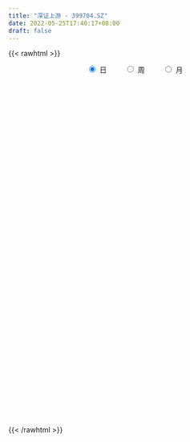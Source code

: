 ```yaml
---
title: "深证上游 - 399704.SZ"
date: 2022-05-25T17:40:17+08:00
draft: false
---
```

{{< rawhtml >}}
    <div style="text-align: center">
        <label style="padding: 1rem;"><input style="margin-right: .5rem" type="radio" name="period" value="D" checked onclick="period_change(this)">日</label>
        <label style="padding: 1rem;"><input style="margin-right: .5rem" type="radio" name="period" value="W" onclick="period_change(this)">周</label>
        <label style="padding: 1rem;"><input style="margin-right: .5rem" type="radio" name="period" value="M" onclick="period_change(this)">月</label>
    </div>
    <div id="chart" style="height: 700px;"></div> 
    <script type="text/javascript">
        const D_v = [18621490.0,17539320.0,17667961.0,16219003.0,21489471.0,16071202.0,13738498.0,15385815.0,16142632.0,14564551.0,17552253.0,16117818.0,17387006.0,17988328.0,18108354.0,15949475.0,14098889.0,13817569.0,16815100.0,14613774.0,17046306.0,15055219.0,13403327.0,12305629.0,15991796.0,13731267.0,13095817.0,16734118.0,15986909.0,16534781.0,17600057.0,14558928.0,12361048.0,12959802.0,15994550.0,19738084.0,18415789.0,20174700.0,20712875.0,28834900.0,27064427.0,21527247.0,20147136.0,23999752.0,26340084.0,25821932.0,22282677.0,27387601.0,33192283.0,38952579.0,33224633.0,40287233.0,30843180.0,26736269.0,32401025.0,29759120.0,24804212.0,21721360.0,24830406.0,30234745.0,32283113.0,30101287.0,29810812.0,36435084.0,34095891.0,35436510.0,31646459.0,27501616.0,26175301.0,29710069.0,31011879.0,34859716.0,42354661.0,46148314.0,43015446.0,43599741.0,42078321.0,49205052.0,36881984.0,40250194.0,33853157.0,34032987.0,35624490.0,43092644.0,46316229.0,43497039.0,49981982.0,39893452.0,44034767.0,40602329.0,30140226.0,32195205.0,32412272.0,33407752.0,27028445.0,27785920.0,23218257.0,23802451.0,21916993.0,25811986.0,21367947.0,25584560.0,25518182.0,28067044.0,23929087.0,25214366.0,23927041.0,26494693.0,21169835.0,23017420.0,22529048.0,26638684.0,18679037.0,18145564.0,23025664.0,19318184.0,20279004.0,21154556.0,19048794.0,16409703.0,19517116.0,18032316.0,19490623.0,15862400.0,16378451.0,15595720.0,21074266.0,25270429.0,25384356.0,29166257.0,29423083.0,25635461.0,26129363.0,23453174.0,25782443.0,21414754.0,23201076.0,24077847.0,29683970.0,24950710.0,22271173.0,20933840.0,20510015.0,23187325.0,21626102.0,19535259.0,23651052.0,26121522.0,22427964.0,15962434.0,16609754.0,23746599.0,21002015.0,15710366.0,17676487.0,14923310.0,15963261.0,19463479.0,23806225.0,21698390.0,17888781.0,20876511.0,18690781.0,18921323.0,22635532.0,26056163.0,19013232.0,15661573.0,16303266.0,17246213.0,17949550.0,17555113.0,15047335.0,18785717.0,16806018.0,14827547.0,17107749.0,16386365.0,17537126.0,25429430.0,24285212.0,23032723.0,19948543.0,15801273.0,15685940.0,19358082.0,21214733.0,19204530.0,22065907.0,18274467.0,31646018.0,25728896.0,21334767.0,18898233.0,24586915.0,31370086.0,24555384.0,24787353.0,30490098.0,27160606.0,19842516.0,18620657.0,19209834.0,23839614.0,20746225.0,19610928.0,16255296.0,15490191.0,17162294.0,15220070.0,17357725.0,14656184.0,14251552.0,12911385.0,13905769.0,13333132.0,11048434.0,14905293.0,13476306.0,16827172.0,17051255.0,13715932.0,20967099.0,18165556.0,21500020.0,15086506.0,14051802.0,15803068.0,16344442.0,13473712.0,18121252.0,16341416.0,16548185.0,15658125.0,16609804.0,14314336.0,12738651.0,12029730.0,15928347.0,18067736.0,12915079.0,14137371.0,13712132.0,14639653.0,13183976.0,14209407.0,21959950.0,22292189.0,21948521.0,15882628.0]
const D_histogram = [0.0,4.1896998291,10.6722449165,15.0515523152,8.5746746727,7.6749380553,6.5931970756,6.440651414,7.5839685701,9.8653662088,13.7374916442,23.1465665211,28.6865619853,28.0829702219,25.4921309433,20.8761878602,17.1912472999,5.012010852,1.8618922579,0.7097411742,2.3351043906,-6.472300999,-24.4656071104,-31.5474571553,-30.7607350601,-30.378452246,-26.5435600981,-16.1898754544,-12.2769277567,-3.585388901,-1.8232700711,-4.0912202329,-2.0789809902,-8.2540494064,-7.2268536249,8.5182243334,22.4326383173,37.1275615823,42.1638347177,57.3554425483,72.4313148086,80.4367340577,71.1368342075,68.723603554,64.7607276139,57.4053114237,49.2404873522,57.0726896033,70.9078842128,70.4358677417,66.4348371712,37.1550510193,8.314342806,4.6062567675,9.1995898065,3.8141084786,-23.1812043906,-24.8119503619,-32.0963182029,-21.4031517662,-16.6774286341,-18.2901549884,-11.3906624199,-4.2414883993,0.0318430805,-10.5103357891,-22.1275653625,-24.0397325952,-22.3356816566,-16.8690385649,-2.7670525911,12.5368084091,25.835611451,35.4528914845,49.031946653,68.6446700757,88.566838652,66.5826694536,56.5901819282,27.798470907,9.3557769144,4.6234434181,5.6548007787,15.7198825053,24.1298791913,38.8310152752,28.9948863774,27.413907356,1.0908365424,-33.5320484039,-51.6797928016,-66.639538647,-91.0381118543,-129.4144588027,-148.7134745607,-175.9778917673,-170.8266643264,-165.5699765749,-153.8304230828,-151.5748929037,-139.1560057155,-117.498591854,-94.5025010509,-57.9009844437,-29.5389996915,-14.8885689216,0.4526436513,-2.9439487604,3.6173172973,9.9898103464,6.151180597,-14.7486700434,-23.3397264053,-28.3115078969,-30.9753849519,-29.0121261043,-26.6844265825,-28.1406356122,-13.1164111568,-1.9225282237,-1.8373693882,0.690871816,2.8912826656,-1.7018756694,-8.90094673,2.3772015406,16.9797648637,29.6017675445,46.9494481607,57.104728845,68.1024196356,75.3645003326,79.880105059,78.56731114,74.8261332244,69.4872576672,61.2053886712,56.8091128435,46.0480145712,28.3786001131,23.0909424215,16.6434814142,16.3492297744,20.1184665311,14.3094304608,2.2000807077,-2.5266750833,-11.9894960644,-30.6282376121,-40.1949081916,-42.8775440181,-41.3869519813,-51.863834366,-54.5663152389,-45.0267544227,-35.7564359538,-28.3819764806,-16.3670662158,-16.9319638192,-24.5707015482,-22.3387429015,-28.386292865,-25.1319636848,-23.2358586482,-12.5501381054,-12.9364284348,-15.1178802089,-14.6051237238,-10.5141623478,-15.5488360814,-22.9681227453,-24.6954099558,-15.6336326296,-16.5127603707,-11.973507246,-13.7009321303,-18.5979158706,-13.375502559,-7.1056057473,7.2886679114,18.8652264039,27.5332717513,34.3630259769,40.5768088484,44.835871407,58.8347958544,67.7680144585,71.5761286769,77.946475461,79.4399080663,70.2544787751,63.4935339815,63.413258893,51.3044263962,44.5435666257,37.0905694373,23.6209171513,8.3535917796,-25.426921528,-51.1060995757,-59.4620037975,-61.1531219155,-71.6501846098,-91.4985857243,-87.1039104951,-76.6319566911,-61.0854678961,-43.5238804158,-24.5763084187,-10.7899136417,0.7168811311,4.7294565034,2.3700427583,1.2993890499,5.3275703418,-1.6457045829,-2.4407719445,-4.9916300728,-9.6523354805,-14.2403877644,-34.8002207907,-38.5933541559,-32.3607475135,-20.7493527302,-15.8763054992,-12.9658523597,-7.1525915735,-15.6129688584,-32.8021101846,-43.4026888913,-73.2615360435,-93.4135642829,-80.3072034286,-60.4349022791,-28.5263910851,-3.6868020658,6.9861596181,16.3953337337,28.6216676905,42.1383738584,47.9636761343,53.4383046807,56.8820991829,67.1217201584,70.0655783477,74.3390568608,82.587747058,94.1745660109,87.2935850911,81.7531534843]
const D_fast = [0.0,5.2371247863,14.3877311028,22.5299265804,18.1967176061,19.2157155025,19.7822737916,21.2398909835,24.2792002822,29.0269394731,36.3334378196,51.5291543267,64.2407902872,70.6579410793,74.4401345365,75.0432384185,75.6561096832,64.7298759482,62.0452304186,61.0705146285,63.2796539425,52.8541733031,28.7444654141,13.7757510804,6.8722894106,-0.3400408367,-3.1410387133,3.1651770667,4.0088928252,11.8040844557,13.1103857678,9.8196305477,11.3121245429,3.0735437751,2.2940261504,20.1686601921,39.6912337553,63.6680474158,79.2452792306,108.7757476983,141.9594486607,170.0740514243,178.558360126,193.3260303609,205.5533363244,212.54924799,216.6945457567,238.7949204085,270.3570860713,287.4940365356,300.1017152579,280.1106918608,253.348569349,250.7920475024,257.685277993,253.2533237848,220.4627098179,212.6289762561,197.3205288644,202.6629073596,203.2192733332,197.0340082318,201.0858351953,207.174637116,211.455929366,198.2861665491,181.1370456351,173.2149452536,169.335075778,170.5844592284,183.9946820545,202.432745157,222.1904510616,240.6709539663,266.507995798,303.2818867397,345.345764979,340.0072631439,344.1623211005,322.3202278062,306.2164780421,302.6400054003,305.0850629556,319.0801153085,333.5225817923,357.9314716951,355.3440643917,360.6165622093,334.5662005312,291.560303484,260.4926108859,228.8729803787,181.7148792078,110.9849175587,54.5075331606,-16.7513569879,-54.3067956286,-90.4426020208,-117.1606542994,-152.7988473462,-175.1689615868,-182.8861956889,-183.5157301485,-161.3894596522,-140.4122248229,-129.4839362834,-114.0295627977,-118.1621423995,-110.6965470175,-101.8266013818,-104.1274359819,-128.7144541332,-143.1404420964,-155.1901005622,-165.5978238552,-170.8875965337,-175.2310036575,-183.7223715903,-171.9772499241,-161.2639990469,-161.6381825585,-158.9372234003,-156.0139918843,-161.0326191366,-170.4569268797,-158.584478224,-139.7369736849,-119.714529118,-90.6294864617,-66.1980235661,-38.1747278666,-12.0715220864,12.4141089048,30.7431427707,45.7084981612,57.7414370208,64.7609151926,74.5669175758,75.3178229464,64.7430585165,65.2281364302,62.9415457765,66.7346015803,75.5334549698,73.3017765147,61.7424469385,56.3840223767,43.9238273796,17.6280264287,-1.9873711986,-15.3893930297,-24.2455389882,-47.6883799644,-64.032439647,-65.7495674365,-65.4183579561,-65.139392603,-57.2162488921,-62.0141374504,-75.7955505664,-79.1482776451,-92.2924008248,-95.3210625659,-99.2339221913,-91.6857361749,-95.306133613,-101.2670554393,-104.4055798851,-102.9431590961,-111.86504185,-125.0263592003,-132.9274988997,-127.7741297309,-132.7814475647,-131.2355712514,-136.3882291684,-145.9346918763,-144.0561542044,-139.5626588295,-123.346218193,-107.0533530996,-91.5019898144,-76.0814790945,-59.7234940108,-44.2554636005,-15.5478401895,10.3273820292,32.0295284168,57.8864940661,79.2399036881,87.6180940906,96.7305327924,112.5035724272,113.2208465294,117.5958784154,119.4155235863,111.8511005881,98.6721731612,58.5349294717,20.07922653,-3.1421786412,-20.121577238,-48.5311860847,-91.2542336303,-108.6355360249,-117.3215713937,-117.0464495726,-110.3658321964,-97.5623373039,-86.4734209374,-74.7874058817,-69.5924663836,-71.3593694391,-72.105175885,-66.7451020078,-74.1298030782,-75.5350634259,-79.3338290725,-86.4076183502,-94.5557675753,-123.8156557992,-137.2571277033,-139.1147079394,-132.6906513386,-131.7866804824,-132.1176904328,-128.09257754,-140.4561970395,-165.8458659119,-187.2971168414,-235.4713480045,-278.9767673145,-285.9472073174,-281.1836317377,-256.406718315,-232.4888298121,-220.0693282237,-206.5613206747,-187.1795697952,-163.1282701627,-145.3120488533,-126.4778441367,-108.8135248388,-81.7934738237,-61.3332210475,-38.4749783191,-9.5793513574,25.5511090982,40.4935244511,55.3913812154]
const D_slow = [0.0,1.0474249573,3.7154861864,7.4783742652,9.6220429334,11.5407774472,13.1890767161,14.7992395696,16.6952317121,19.1615732643,22.5959461754,28.3825878056,35.554228302,42.5749708574,48.9480035932,54.1670505583,58.4648623833,59.7178650963,60.1833381607,60.3607734543,60.9445495519,59.3264743022,53.2100725246,45.3232082357,37.6330244707,30.0384114092,23.4025213847,19.3550525211,16.2858205819,15.3894733567,14.9336558389,13.9108507807,13.3911055331,11.3275931815,9.5208797753,11.6504358586,17.258595438,26.5404858335,37.081444513,51.42030515,69.5281338522,89.6373173666,107.4215259185,124.602426807,140.7926087105,155.1439365664,167.4540584044,181.7222308052,199.4492018585,217.0581687939,233.6668780867,242.9556408415,245.034226543,246.1857907349,248.4856881865,249.4392153062,243.6439142085,237.440926618,229.4168470673,224.0660591258,219.8967019672,215.3241632201,212.4764976152,211.4161255153,211.4240862855,208.7965023382,203.2646109976,197.2546778488,191.6707574346,187.4534977934,186.7617346456,189.8959367479,196.3548396106,205.2180624818,217.476049145,234.6372166639,256.7789263269,273.4245936903,287.5721391724,294.5217568991,296.8607011277,298.0165619823,299.4302621769,303.3602328032,309.3927026011,319.1004564199,326.3491780142,333.2026548532,333.4753639888,325.0923518879,312.1724036875,295.5125190257,272.7529910621,240.3993763614,203.2210077213,159.2265347794,116.5198686978,75.1273745541,36.6697687834,-1.2239544425,-36.0129558714,-65.3876038349,-89.0132290976,-103.4884752085,-110.8732251314,-114.5953673618,-114.482206449,-115.2181936391,-114.3138643148,-111.8164117282,-110.2786165789,-113.9657840898,-119.8007156911,-126.8785926653,-134.6224389033,-141.8754704294,-148.546577075,-155.5817359781,-158.8608387673,-159.3414708232,-159.8008131703,-159.6280952163,-158.9052745499,-159.3307434672,-161.5559801497,-160.9616797646,-156.7167385486,-149.3162966625,-137.5789346223,-123.3027524111,-106.2771475022,-87.436022419,-67.4659961543,-47.8241683693,-29.1176350632,-11.7458206464,3.5555265214,17.7578047323,29.2698083751,36.3644584034,42.1371940087,46.2980643623,50.3853718059,55.4149884387,58.9923460539,59.5423662308,58.91069746,55.9133234439,48.2562640409,38.207536993,27.4881509884,17.1414129931,4.1754544016,-9.4661244081,-20.7228130138,-29.6619220022,-36.7574161224,-40.8491826763,-45.0821736312,-51.2248490182,-56.8095347436,-63.9061079598,-70.189098881,-75.9980635431,-79.1355980694,-82.3697051781,-86.1491752304,-89.8004561613,-92.4289967483,-96.3162057686,-102.0582364549,-108.2320889439,-112.1404971013,-116.268687194,-119.2620640055,-122.6872970381,-127.3367760057,-130.6806516454,-132.4570530823,-130.6348861044,-125.9185795034,-119.0352615656,-110.4445050714,-100.3003028593,-89.0913350075,-74.3826360439,-57.4406324293,-39.5466002601,-20.0599813948,-0.2000043782,17.3636153155,33.2369988109,49.0903135341,61.9164201332,73.0523117896,82.324954149,88.2301834368,90.3185813817,83.9618509997,71.1853261057,56.3198251564,41.0315446775,23.118998525,0.244352094,-21.5316255298,-40.6896147026,-55.9609816766,-66.8419517805,-72.9860288852,-75.6835072957,-75.5042870129,-74.321922887,-73.7294121974,-73.404564935,-72.0726723495,-72.4840984953,-73.0942914814,-74.3421989996,-76.7552828697,-80.3153798108,-89.0154350085,-98.6637735475,-106.7539604258,-111.9412986084,-115.9103749832,-119.1518380731,-120.9399859665,-124.8432281811,-133.0437557272,-143.8944279501,-162.2098119609,-185.5632030317,-205.6400038888,-220.7487294586,-227.8803272299,-228.8020277463,-227.0554878418,-222.9566544084,-215.8012374857,-205.2666440211,-193.2757249876,-179.9161488174,-165.6956240217,-148.9151939821,-131.3987993952,-112.8140351799,-92.1670984154,-68.6234569127,-46.8000606399,-26.3617722689]
const D_data = [['2021-05-14', 4624.2649, 4618.5, 4544.636, 4635.0889],['2021-05-17', 4611.7384, 4684.1511, 4611.7384, 4729.1004],['2021-05-18', 4736.6364, 4748.1726, 4713.4497, 4793.3321],['2021-05-19', 4701.0967, 4762.4242, 4670.1941, 4783.5599],['2021-05-20', 4631.1072, 4631.3549, 4585.8197, 4689.0186],['2021-05-21', 4636.0002, 4689.2866, 4611.17, 4727.8313],['2021-05-24', 4657.9643, 4689.1259, 4654.7357, 4733.9385],['2021-05-25', 4692.9289, 4704.6598, 4608.162, 4712.6602],['2021-05-26', 4696.8622, 4731.4781, 4681.1152, 4758.7873],['2021-05-27', 4722.2191, 4764.6125, 4709.9693, 4764.6125],['2021-05-28', 4817.4, 4813.7218, 4793.1606, 4881.824],['2021-05-31', 4856.985, 4937.6412, 4847.8324, 4938.6459],['2021-06-01', 4923.4847, 4955.1083, 4836.7626, 4957.2309],['2021-06-02', 4949.0245, 4919.8827, 4895.5216, 5028.7492],['2021-06-03', 4908.5892, 4914.3636, 4876.661, 4999.0619],['2021-06-04', 4827.1641, 4895.4117, 4793.209, 4934.0222],['2021-06-07', 4905.1693, 4907.8916, 4882.4858, 4949.6806],['2021-06-08', 4904.4118, 4775.7122, 4753.0681, 4933.2894],['2021-06-09', 4808.545, 4858.6166, 4771.96, 4895.519],['2021-06-10', 4857.0603, 4881.6285, 4840.4922, 4916.7631],['2021-06-11', 4892.2812, 4927.6191, 4836.6347, 4953.3995],['2021-06-15', 4941.374, 4784.2713, 4754.5571, 4953.7214],['2021-06-16', 4764.8219, 4591.9826, 4580.7355, 4766.1309],['2021-06-17', 4573.5992, 4645.2372, 4573.5992, 4672.6933],['2021-06-18', 4610.9084, 4707.6795, 4572.0196, 4723.0321],['2021-06-21', 4666.1453, 4686.0514, 4648.4413, 4747.4929],['2021-06-22', 4723.8584, 4721.7257, 4657.7242, 4731.0643],['2021-06-23', 4741.748, 4827.8397, 4717.399, 4861.1485],['2021-06-24', 4835.4075, 4776.9324, 4756.5164, 4837.9718],['2021-06-25', 4803.5324, 4866.9369, 4764.563, 4889.6165],['2021-06-28', 4858.7884, 4808.4387, 4783.526, 4873.377],['2021-06-29', 4818.035, 4756.2299, 4748.3992, 4823.4507],['2021-06-30', 4753.0736, 4808.6621, 4753.0736, 4810.8922],['2021-07-01', 4815.8463, 4692.3432, 4692.2314, 4816.714],['2021-07-02', 4684.5602, 4763.9251, 4673.9781, 4821.5683],['2021-07-05', 4816.5287, 4995.9801, 4816.5287, 4997.1549],['2021-07-06', 5047.7818, 5068.0363, 4961.4921, 5123.3126],['2021-07-07', 5012.3856, 5182.5334, 4952.1817, 5196.7208],['2021-07-08', 5180.9403, 5151.414, 5150.694, 5259.4736],['2021-07-09', 5149.4458, 5379.9296, 5134.9969, 5421.8764],['2021-07-12', 5462.4771, 5521.419, 5430.8009, 5592.5779],['2021-07-13', 5527.6549, 5568.2242, 5438.4448, 5570.2203],['2021-07-14', 5525.5261, 5422.7518, 5384.8025, 5542.4527],['2021-07-15', 5434.4654, 5550.0554, 5333.986, 5561.5548],['2021-07-16', 5510.358, 5585.9118, 5487.5143, 5738.0072],['2021-07-19', 5627.2401, 5582.8857, 5549.519, 5782.2951],['2021-07-20', 5461.4751, 5596.5043, 5450.1544, 5613.193],['2021-07-21', 5665.3888, 5863.7919, 5645.7164, 5871.7534],['2021-07-22', 5926.9117, 6076.5025, 5901.0179, 6100.3387],['2021-07-23', 6042.1316, 6019.9633, 5972.9565, 6219.9512],['2021-07-26', 6039.3214, 6050.7708, 5844.9175, 6127.7791],['2021-07-27', 6045.9443, 5719.2153, 5719.2153, 6181.9817],['2021-07-28', 5589.4604, 5620.0892, 5472.5249, 5778.9871],['2021-07-29', 5780.5134, 5887.0763, 5724.8811, 5919.3576],['2021-07-30', 5949.8293, 6034.424, 5844.9562, 6043.8702],['2021-08-02', 6090.4682, 5947.9771, 5796.4423, 6156.4579],['2021-08-03', 5845.2042, 5616.6305, 5571.6369, 5879.5069],['2021-08-04', 5629.0245, 5871.9744, 5588.6775, 5883.405],['2021-08-05', 5787.2346, 5787.3861, 5689.0597, 5845.9324],['2021-08-06', 5890.7712, 6032.8961, 5853.1032, 6053.6884],['2021-08-09', 6006.7409, 6016.3526, 5846.298, 6022.379],['2021-08-10', 5990.1131, 5962.3829, 5848.7131, 6090.5898],['2021-08-11', 5998.1361, 6102.0713, 5953.8547, 6128.8847],['2021-08-12', 6078.7183, 6167.3306, 6042.7283, 6205.6609],['2021-08-13', 6108.0361, 6190.7953, 6074.6002, 6290.5041],['2021-08-16', 6177.6725, 6013.8625, 5988.9977, 6222.327],['2021-08-17', 6022.3721, 5956.5585, 5918.1058, 6118.1846],['2021-08-18', 5961.4609, 6051.5549, 5917.9365, 6151.3155],['2021-08-19', 5990.5657, 6105.4693, 5878.3366, 6177.4525],['2021-08-20', 6068.7437, 6183.4278, 5994.4194, 6203.1433],['2021-08-23', 6263.9219, 6363.633, 6233.3173, 6426.6828],['2021-08-24', 6396.0579, 6489.3447, 6396.0579, 6602.8625],['2021-08-25', 6478.3188, 6584.8525, 6370.3826, 6584.8525],['2021-08-26', 6539.623, 6654.2114, 6534.838, 6742.7562],['2021-08-27', 6594.6891, 6830.9738, 6574.8077, 6886.1181],['2021-08-30', 6909.4781, 7076.2767, 6865.3123, 7115.8033],['2021-08-31', 7005.0963, 7285.7313, 6935.3217, 7285.7313],['2021-09-01', 7356.0706, 6855.0171, 6824.7136, 7403.2724],['2021-09-02', 6774.7519, 7008.1079, 6774.7519, 7090.0567],['2021-09-03', 6906.6917, 6742.6591, 6619.0065, 7044.6898],['2021-09-06', 6782.9457, 6801.3534, 6553.6138, 6851.6051],['2021-09-07', 6821.4517, 6958.4268, 6731.302, 7002.9779],['2021-09-08', 6920.0814, 7067.4377, 6912.6163, 7147.1695],['2021-09-09', 7106.5393, 7262.4453, 7089.5211, 7262.4453],['2021-09-10', 7247.9408, 7351.6234, 7210.0537, 7431.5022],['2021-09-13', 7431.9285, 7563.4067, 7372.5467, 7571.3279],['2021-09-14', 7465.0749, 7342.3746, 7252.256, 7559.0805],['2021-09-15', 7336.5959, 7484.6446, 7251.4359, 7521.3747],['2021-09-16', 7547.7301, 7157.8179, 7151.9432, 7581.007],['2021-09-17', 7084.8803, 6922.3552, 6703.4077, 7166.077],['2021-09-22', 6820.9037, 6996.9303, 6820.9037, 6998.2305],['2021-09-23', 7100.5075, 6942.898, 6885.9467, 7101.1226],['2021-09-24', 6949.6295, 6694.9836, 6668.9102, 6998.7481],['2021-09-27', 6669.0885, 6297.4522, 6206.0206, 6683.5948],['2021-09-28', 6270.5094, 6299.9921, 6206.9103, 6364.4213],['2021-09-29', 6237.7523, 5969.1864, 5950.5459, 6265.4072],['2021-09-30', 6050.7976, 6195.8732, 6014.9128, 6203.144],['2021-10-08', 6356.6036, 6103.975, 6061.8217, 6358.4685],['2021-10-11', 6153.2123, 6111.03, 5958.554, 6156.7581],['2021-10-12', 6113.7214, 5909.952, 5832.0966, 6139.1635],['2021-10-13', 5932.596, 5957.7162, 5821.3746, 5962.858],['2021-10-14', 5936.3386, 6055.6575, 5922.5172, 6097.6508],['2021-10-15', 6003.2755, 6097.4335, 5942.0225, 6117.7268],['2021-10-18', 6124.4534, 6354.7685, 6111.1603, 6358.4276],['2021-10-19', 6316.0296, 6377.3659, 6279.4097, 6396.0566],['2021-10-20', 6208.3405, 6288.2745, 6166.1138, 6401.4427],['2021-10-21', 6343.1978, 6356.177, 6282.374, 6427.1474],['2021-10-22', 6313.8878, 6136.2982, 6127.3361, 6347.9326],['2021-10-25', 6103.4443, 6253.5923, 6080.0477, 6254.5081],['2021-10-26', 6310.0686, 6275.6468, 6244.7526, 6391.7121],['2021-10-27', 6211.6156, 6145.142, 6102.6506, 6270.7022],['2021-10-28', 6099.4159, 5844.6483, 5821.9921, 6104.0779],['2021-10-29', 5890.5118, 5886.9001, 5810.9495, 5921.8012],['2021-11-01', 5882.4509, 5857.0842, 5836.2942, 5932.6457],['2021-11-02', 5937.4756, 5822.7908, 5715.2486, 5987.1258],['2021-11-03', 5805.5169, 5835.0416, 5683.6107, 5840.2739],['2021-11-04', 5819.0272, 5808.1345, 5755.9106, 5828.4211],['2021-11-05', 5775.4179, 5719.3146, 5717.0177, 5874.9434],['2021-11-08', 5748.7667, 5923.6994, 5747.4133, 5941.7432],['2021-11-09', 5937.5409, 5918.0756, 5872.4426, 5955.5893],['2021-11-10', 5871.5085, 5785.1278, 5662.0185, 5873.2552],['2021-11-11', 5759.9118, 5799.5701, 5738.2252, 5801.0066],['2021-11-12', 5811.2719, 5786.9823, 5772.6574, 5838.5986],['2021-11-15', 5764.1382, 5673.0722, 5640.949, 5764.1382],['2021-11-16', 5656.9926, 5581.2172, 5568.6149, 5689.986],['2021-11-17', 5604.2889, 5798.256, 5604.2889, 5800.5457],['2021-11-18', 5809.7212, 5895.2636, 5767.1546, 5977.4357],['2021-11-19', 5878.4336, 5941.1874, 5847.3168, 5941.1874],['2021-11-22', 5947.9728, 6092.0381, 5947.9728, 6107.1842],['2021-11-23', 6129.3352, 6099.7002, 6092.2741, 6151.8584],['2021-11-24', 6086.2386, 6201.5835, 6082.5027, 6215.7589],['2021-11-25', 6226.0834, 6248.1235, 6206.3807, 6298.9365],['2021-11-26', 6213.2812, 6296.9731, 6210.3255, 6389.527],['2021-11-29', 6173.9393, 6288.0302, 6163.1846, 6317.0139],['2021-11-30', 6340.277, 6300.0062, 6245.3768, 6403.2695],['2021-12-01', 6281.8867, 6310.3963, 6216.8968, 6310.3963],['2021-12-02', 6315.3881, 6288.4586, 6224.9712, 6333.0732],['2021-12-03', 6272.8565, 6351.6941, 6185.419, 6364.063],['2021-12-06', 6335.0888, 6275.4507, 6268.5126, 6386.2987],['2021-12-07', 6334.8768, 6146.2732, 6051.5798, 6339.6061],['2021-12-08', 6185.3944, 6265.4623, 6172.717, 6266.229],['2021-12-09', 6250.944, 6241.3524, 6226.2757, 6293.8095],['2021-12-10', 6195.893, 6320.3503, 6178.4347, 6330.0284],['2021-12-13', 6340.9964, 6402.9305, 6300.0933, 6414.7496],['2021-12-14', 6380.9747, 6299.328, 6262.1137, 6388.2802],['2021-12-15', 6281.2917, 6186.8135, 6167.8133, 6330.3484],['2021-12-16', 6185.173, 6241.9913, 6135.099, 6241.9913],['2021-12-17', 6235.8048, 6146.4761, 6146.4761, 6267.8054],['2021-12-20', 6103.408, 5945.4912, 5931.7439, 6167.0028],['2021-12-21', 5921.9528, 5960.3788, 5866.9903, 5989.9334],['2021-12-22', 5982.9291, 5984.7422, 5939.0323, 6019.6387],['2021-12-23', 6018.1264, 6003.1526, 5978.9179, 6046.6617],['2021-12-24', 6002.5336, 5792.7962, 5774.0417, 6004.4447],['2021-12-27', 5785.9867, 5811.3413, 5750.6296, 5876.1167],['2021-12-28', 5829.4395, 5941.1904, 5811.8129, 5943.9539],['2021-12-29', 5937.1, 5952.8142, 5932.2993, 6079.9681],['2021-12-30', 5974.1189, 5943.7128, 5931.2215, 6013.3516],['2021-12-31', 5973.5695, 6030.9896, 5965.7431, 6055.0201],['2022-01-04', 6082.4163, 5884.8543, 5861.7981, 6095.2844],['2022-01-05', 5865.7732, 5750.3574, 5705.628, 5870.7022],['2022-01-06', 5710.5029, 5832.8538, 5694.1587, 5864.835],['2022-01-07', 5805.8529, 5689.7045, 5679.0942, 5824.4839],['2022-01-10', 5697.244, 5767.6475, 5670.897, 5793.3608],['2022-01-11', 5758.3892, 5734.7255, 5696.6516, 5810.3386],['2022-01-12', 5825.1662, 5853.601, 5789.1477, 5853.601],['2022-01-13', 5870.1818, 5720.9848, 5709.1355, 5873.6043],['2022-01-14', 5664.8968, 5668.2027, 5639.6549, 5714.774],['2022-01-17', 5649.6145, 5672.9371, 5573.4526, 5680.9558],['2022-01-18', 5664.657, 5707.1793, 5632.5503, 5752.5626],['2022-01-19', 5694.1976, 5566.2679, 5514.5374, 5721.7689],['2022-01-20', 5568.0765, 5472.9263, 5468.0766, 5603.0828],['2022-01-21', 5464.3011, 5485.2819, 5422.4229, 5533.8633],['2022-01-24', 5449.4151, 5608.4939, 5442.3779, 5643.1903],['2022-01-25', 5603.4985, 5476.8567, 5472.5514, 5649.664],['2022-01-26', 5536.6107, 5526.4456, 5459.3581, 5581.3753],['2022-01-27', 5585.7484, 5427.9227, 5426.1065, 5599.8778],['2022-01-28', 5479.2174, 5339.3734, 5221.0402, 5483.2145],['2022-02-07', 5462.003, 5435.8343, 5387.1975, 5509.0353],['2022-02-08', 5438.1738, 5453.1341, 5286.7186, 5453.1341],['2022-02-09', 5472.1365, 5592.3487, 5442.3264, 5607.4354],['2022-02-10', 5613.9869, 5619.7019, 5549.2926, 5650.1314],['2022-02-11', 5596.308, 5639.3368, 5561.9806, 5769.052],['2022-02-14', 5617.1675, 5666.8356, 5610.1871, 5779.834],['2022-02-15', 5693.8555, 5709.5744, 5599.5806, 5709.5744],['2022-02-16', 5733.1811, 5734.2865, 5703.7641, 5803.6647],['2022-02-17', 5719.9294, 5935.9167, 5705.2537, 5965.1678],['2022-02-18', 5884.1576, 5976.1101, 5880.7658, 5990.2322],['2022-02-21', 5977.1396, 5995.5057, 5916.7965, 6011.051],['2022-02-22', 6063.2784, 6111.0708, 6003.095, 6113.1043],['2022-02-23', 6066.0765, 6133.0682, 6048.2795, 6133.4339],['2022-02-24', 6089.6311, 6039.6938, 5937.4345, 6154.8705],['2022-02-25', 6092.1773, 6084.1558, 6061.9475, 6189.3281],['2022-02-28', 6116.2189, 6206.2036, 6089.5088, 6212.5527],['2022-03-01', 6210.4544, 6076.3533, 6009.8169, 6210.4544],['2022-03-02', 6100.2207, 6140.3272, 6029.9091, 6160.4418],['2022-03-03', 6178.0593, 6136.9681, 6124.9432, 6204.2391],['2022-03-04', 6116.0784, 6041.3305, 6013.2718, 6172.2924],['2022-03-07', 6085.3117, 5966.3954, 5920.4219, 6110.071],['2022-03-08', 5929.7672, 5606.7783, 5553.5288, 5949.283],['2022-03-09', 5606.7069, 5527.2758, 5271.6438, 5616.7511],['2022-03-10', 5605.8202, 5616.7373, 5522.2624, 5674.7774],['2022-03-11', 5518.777, 5631.5069, 5442.2982, 5643.9362],['2022-03-14', 5545.635, 5439.2596, 5439.2596, 5606.4711],['2022-03-15', 5374.058, 5175.7856, 5175.4547, 5428.2525],['2022-03-16', 5282.5435, 5364.4636, 5055.3534, 5386.1408],['2022-03-17', 5435.3318, 5410.7678, 5390.6234, 5510.718],['2022-03-18', 5403.7888, 5482.7657, 5380.1415, 5491.8569],['2022-03-21', 5472.6202, 5547.089, 5451.6341, 5618.8455],['2022-03-22', 5543.598, 5626.2102, 5516.6636, 5667.9448],['2022-03-23', 5647.5868, 5625.5316, 5582.0278, 5659.7354],['2022-03-24', 5636.529, 5650.7618, 5556.4665, 5702.825],['2022-03-25', 5641.1986, 5590.4268, 5559.3946, 5713.4599],['2022-03-28', 5523.8084, 5507.3139, 5394.0997, 5568.7252],['2022-03-29', 5520.6873, 5505.124, 5440.9257, 5568.4831],['2022-03-30', 5510.5914, 5569.3405, 5479.7473, 5569.3405],['2022-03-31', 5568.3917, 5414.5894, 5375.4618, 5571.7559],['2022-04-01', 5368.986, 5458.9118, 5361.3722, 5510.0165],['2022-04-06', 5455.0235, 5414.3025, 5315.3996, 5455.0235],['2022-04-07', 5368.6507, 5351.6034, 5325.7963, 5430.6936],['2022-04-08', 5354.7167, 5306.5913, 5224.0661, 5375.2627],['2022-04-11', 5258.5786, 5006.3162, 4992.617, 5258.5786],['2022-04-12', 4994.9905, 5107.5037, 4974.8423, 5107.6845],['2022-04-13', 5085.5696, 5196.6239, 5072.1749, 5278.0689],['2022-04-14', 5237.0569, 5275.5246, 5205.9067, 5305.5263],['2022-04-15', 5271.3763, 5204.8073, 5168.4385, 5301.3226],['2022-04-18', 5160.0064, 5172.9529, 5049.0801, 5181.162],['2022-04-19', 5188.7304, 5207.7876, 5173.0027, 5237.7377],['2022-04-20', 5192.5417, 4994.9695, 4987.1579, 5196.6809],['2022-04-21', 4973.2831, 4778.0551, 4756.4319, 5002.7986],['2022-04-22', 4735.0904, 4734.8189, 4665.9605, 4790.4856],['2022-04-25', 4622.5722, 4314.8457, 4314.8457, 4622.5722],['2022-04-26', 4313.2738, 4208.9752, 4195.387, 4363.0933],['2022-04-27', 4169.0252, 4509.0273, 4152.7763, 4510.5916],['2022-04-28', 4530.361, 4596.3522, 4515.2258, 4669.1818],['2022-04-29', 4646.8352, 4819.9943, 4601.9777, 4819.9943],['2022-05-05', 4804.7787, 4839.8479, 4780.9083, 4890.7743],['2022-05-06', 4702.5735, 4727.4147, 4687.1682, 4778.2713],['2022-05-09', 4685.3671, 4743.3315, 4663.4633, 4761.5132],['2022-05-10', 4658.3033, 4824.1189, 4640.6535, 4824.1189],['2022-05-11', 4806.6537, 4908.5227, 4804.5545, 5033.397],['2022-05-12', 4875.1026, 4872.3396, 4822.5668, 4926.3196],['2022-05-13', 4913.102, 4912.7002, 4830.6873, 4925.7742],['2022-05-16', 4951.6279, 4931.088, 4910.9062, 5006.6324],['2022-05-17', 4923.3922, 5080.77, 4923.3922, 5107.9861],['2022-05-18', 5076.0426, 5060.1936, 5038.8046, 5104.2748],['2022-05-19', 4967.9182, 5137.0272, 4948.5266, 5137.0272],['2022-05-20', 5197.9952, 5269.2575, 5120.9609, 5271.2188],['2022-05-23', 5310.7323, 5424.4781, 5281.6876, 5457.3321],['2022-05-24', 5398.8484, 5270.4108, 5267.5001, 5496.2489],['2022-05-25', 5275.8449, 5316.195, 5209.2902, 5331.1092]]
const W_v = [72274698.0,95435398.0,107031629.0,129914244.0,131168670.0,80886902.0,78348862.0,94265631.0,106938182.0,125153452.0,83240735.0,54449209.0,51698433.0,47563584.0,36029225.0,40034626.0,40503311.0,47153052.0,38085072.0,38797425.0,32409506.0,31107186.0,32245031.0,56423908.0,49067526.0,58562255.0,43115839.0,48011480.0,58875283.0,62980176.0,21827900.0,20226717.0,52723809.0,50232412.0,59778451.0,46881207.0,41860216.0,24473927.0,42468874.0,47650545.0,31733935.0,16279040.0,36426712.0,33466716.0,37551220.0,32608243.0,28191833.0,25237605.0,29293003.0,28037065.0,30482817.0,30577243.0,24463556.0,44849464.0,39267606.0,40339403.0,31864009.0,24082807.0,32318055.0,29740325.0,29747921.0,34353761.0,25686166.0,47901139.0,35502732.0,42223522.0,40676423.0,41254074.0,49508854.0,43540975.0,30611757.0,36893499.0,27652248.0,21652732.0,21918099.0,18016402.0,38007155.0,45882409.0,41253289.0,33537294.0,41738476.0,63716360.0,108301449.0,136981414.0,95761521.0,84537241.0,69241758.0,94192506.0,95333320.0,94337977.0,76094770.0,22250001.0,54836509.0,57510993.0,67684644.0,78351531.0,57082500.0,94456493.0,86458683.0,74423023.0,62556203.0,45498981.0,51872269.0,44163611.0,48803999.0,67315824.0,50495110.0,56071299.0,60693568.0,77173087.0,56464439.0,57461807.0,46649370.0,6380517.0,27639771.0,35584359.0,30135637.0,32460546.0,34143326.0,28577119.0,33325472.0,39536889.0,35165832.0,38651497.0,56069534.0,67099693.0,55773090.0,80944894.0,64235906.0,47996554.0,77797711.0,85599982.0,98418755.0,107022088.0,80567349.0,73354496.0,55645356.0,53890756.0,47095301.0,42012087.0,48700235.0,43706607.0,36237783.0,31071559.0,39513119.0,54913885.0,58087692.0,65472243.0,55085208.0,50705455.0,27698596.0,66160513.0,146462272.0,112366959.0,99474634.0,93700301.0,122597701.0,83685317.0,75708694.0,50647080.0,57467668.0,70774352.0,58748109.0,51707094.0,21785919.0,9498723.0,57191977.0,43857295.0,38479978.0,56746316.0,93253117.0,127046144.0,144101729.0,98380731.0,77110118.0,64551950.0,79609630.0,62230743.0,99614096.0,77154348.0,79366298.0,79535744.0,72716094.0,42130181.0,48707634.0,152351344.0,123716607.0,113919919.0,99872799.0,76351878.0,60546749.0,71940425.0,81458921.0,78147861.0,83933816.0,52785086.0,130685831.0,88986957.0,77383749.0,85550981.0,76391638.0,56755971.0,76082892.0,73474385.0,107876348.0,119078646.0,147637072.0,163492340.0,131349843.0,162726187.0,150469955.0,197390016.0,212015292.0,192919507.0,218009569.0,94747703.0,111440374.0,23802451.0,120199668.0,127632231.0,112034024.0,101922972.0,92498552.0,94181266.0,135738520.0,117929294.0,118349708.0,114121260.0,99748766.0,83736903.0,84269907.0,105317031.0,84715715.0,82574366.0,106670856.0,92008571.0,116919818.0,120745385.0,120901230.0,99661897.0,79886464.0,65450272.0,45208771.0,91399862.0,74759530.0,83278782.0,27052987.0,73078263.0,77705118.0,60123338.0]
const W_histogram = [0.0,14.0891468946,27.3303764571,40.6875391871,35.4854179038,37.8569569462,43.096269059,63.3724111359,83.512822526,88.8136947177,80.4126413601,68.9531138369,51.268759473,28.7259417695,9.2586719793,-15.6379315787,-27.9116970119,-64.8095992284,-78.7641055822,-87.4424701378,-100.7321745237,-102.9856684889,-97.6582879348,-79.7004503369,-55.3068186132,-38.9967782888,-41.1050905206,-33.988231883,-34.8501300037,-65.9224265786,-67.2664084574,-52.4576497479,-38.6309020671,-24.6102930243,-9.2846379199,-23.227794126,-16.4041380781,-17.8560389103,-14.0965537231,-20.2233656305,-27.232792379,-28.8149094379,-12.9477625277,-1.0477901472,-1.2358901776,-10.2159640476,-17.1104254796,-27.5212282019,-51.4375246314,-58.0850840284,-69.1467816952,-60.8893294957,-52.8030514452,-38.7792322771,-39.9148879838,-34.2447285823,-36.9457349539,-32.6288170088,-28.9378407358,-28.1520117527,-23.0719987457,-6.3316463514,6.0073241004,-7.0088071656,-25.4223865138,-24.6619531237,-11.9253923533,-4.0026993338,12.9706829811,11.8075535695,16.4698329286,24.6814081367,27.0995618531,24.722025068,20.6841195834,25.0305749289,30.7929048735,38.5507316186,39.8682275906,35.4076886966,43.7815136035,60.4733814934,84.4159394742,99.6375379154,113.692720458,121.7511388045,117.3031290833,131.255311216,126.1282365044,128.5798468063,100.770821883,70.952778759,37.5284847128,11.8573176746,-7.9720928932,-8.0796400642,-18.3002911461,-14.9924980331,-7.9413407946,-9.0991785218,-8.2435310508,-16.0176361298,-15.4299531707,-21.5755038171,-25.2893326921,-28.4443347092,-28.5550263741,-25.5766033232,-21.2378998849,-9.5842908572,2.9888548549,7.3879328337,-2.7188019579,-11.4109635523,-11.7237603387,-17.8268755101,-20.8093803828,-25.414311638,-25.8462293883,-33.1653287877,-27.8569463375,-20.926488312,-10.3822467267,-1.8169608811,10.2621350114,29.2445098152,47.9410101353,60.4635781466,65.8665809674,55.8589479517,36.3309980276,42.1199600131,51.9258060773,32.9109343205,34.1531513736,6.3299965273,-27.2502589627,-48.9256322688,-60.6086422269,-63.1028380723,-59.053645602,-58.1860408113,-55.4400357499,-43.2502718423,-35.157586944,-32.4526064179,-21.856449249,-9.1639757016,-0.8052738049,11.6860018267,17.8841876253,30.9463511673,67.1375106451,74.3848490487,77.4777185571,84.2259647871,91.9861835992,78.4888745338,63.9980143975,46.8438946015,29.3738565246,6.0570134151,2.0924378708,-17.2116002831,-31.4246511774,-32.2758032269,-28.8166845465,-30.4955984461,-36.9549010438,-19.3667297526,0.7147395661,23.9873300782,40.0111662117,46.9689928832,38.5348933819,42.3841664107,51.8980958491,47.1501240674,56.2034523232,48.1924512526,53.442314931,33.1127630572,5.5198531279,12.9564534209,28.8024199838,14.7743682522,6.9240610007,-0.1922438855,-13.1056142835,-32.6070286296,-47.2091192771,-44.8310225255,-43.6849788064,-38.3916188724,-31.355048683,-10.8387201928,-1.0701553546,8.4151387367,20.6301979373,31.1409618571,36.8036807986,22.955574474,21.7515477456,11.7487184096,42.6144977102,71.2141016338,111.2866108099,129.418498271,131.5325995634,133.3707137888,124.0885741466,149.8352865249,148.8853038251,175.4115265993,151.111383231,108.7682678401,39.7462229447,-16.4826668603,-56.2606110648,-80.6162487897,-112.2412385411,-141.2877736019,-151.8601828053,-144.4304098884,-112.9131098698,-86.9062974583,-71.0110494455,-71.220897876,-92.8265610305,-88.7265599924,-105.5084137939,-113.8505790022,-126.5074957958,-138.5549441082,-120.8185444718,-82.7194856015,-48.2630486781,-27.4142334889,-39.5458328702,-54.9611568971,-55.1382957798,-60.8931381276,-71.0312692292,-79.9982872203,-111.0768206383,-118.7028121832,-122.302798867,-105.1791920934,-64.7941953778,-31.5579915853]
const W_fast = [0.0,17.6114336182,37.685257295,61.2143048218,64.8835380144,76.7193162934,92.732695671,128.8519405318,169.8705575534,197.3748534245,209.076960407,214.855711343,209.9885468474,194.6272145862,177.4746127908,148.6685263381,129.416836652,76.3165346283,42.671001879,12.132019789,-26.3407282278,-54.3406393153,-73.4278307449,-75.3951057312,-64.8281786608,-58.2673329086,-70.6519177705,-72.0321171037,-81.6065477254,-129.1594509449,-147.320034938,-145.6256886656,-141.4566665015,-133.5886307148,-120.5841350903,-140.3342398279,-137.6116182995,-143.5275288593,-143.2921821029,-154.474835418,-168.2924602612,-177.0783046795,-164.4480984013,-152.8100735576,-153.3071461324,-164.8412110143,-176.0132788162,-193.304388589,-230.0800661763,-251.2488965804,-279.597289671,-286.5621698454,-291.6766546562,-287.3476435574,-298.46202126,-301.3530440041,-313.2904841141,-317.1307704212,-320.6742543323,-326.9264282873,-327.6144149667,-312.4569741603,-298.6161726834,-313.3845057408,-338.1536817174,-343.5587366083,-333.8035239262,-326.8815057401,-306.66545268,-304.8766936992,-296.0969561079,-281.7150288657,-272.521984686,-268.7190152041,-267.5858907928,-256.9817917151,-243.5212355521,-226.1257259024,-214.8411730327,-210.4497897526,-191.1305864448,-159.3203731815,-114.2738303322,-74.1428474122,-31.6644847551,6.8317182925,31.7094908422,78.4755007789,104.8804851934,139.4770571968,136.8607377443,124.78088931,100.7387164421,78.0318788225,56.2094450314,54.0819878443,39.2862639759,38.8459325806,43.9117546205,40.4791222629,39.2738869711,27.4953728597,24.2255675261,12.6861409255,2.6499788774,-7.616106817,-14.8655550754,-18.2812828554,-19.2520543883,-9.9945180749,3.325841351,9.5719025382,-1.214532743,-12.7594352254,-16.0031720965,-26.5630061455,-34.7478561138,-45.7063652785,-52.5998403759,-68.2102719722,-69.8661261063,-68.1672901589,-60.2186102553,-52.1075646299,-37.4629349846,-11.169432727,19.5123201269,47.1507826749,69.0204307375,72.9775347098,62.5323342925,78.8512862814,101.6385838648,90.8514456882,100.6319505847,74.3912948702,33.9984746395,0.0916932663,-26.7434772486,-45.013382612,-55.7276015423,-69.4065069544,-80.5205108304,-79.1433148834,-79.8400267212,-85.2481977995,-80.1161529429,-69.7146733209,-61.5572898754,-46.1445137872,-35.4752810822,-14.6765297484,38.2990073907,64.1425580564,86.6048572041,114.4095946309,145.1663593428,151.2912689108,152.7999123739,147.3567662283,137.2301922825,115.4276025269,111.9861364502,88.3791982255,66.3099845369,57.3898816807,53.6448292244,44.3420157133,28.6439878546,41.3904767078,61.6506309179,90.9200539497,116.946681636,135.6467565284,136.8463803725,151.2916950039,173.7801484046,180.8197076398,203.9238989764,207.9610107189,226.5714531301,214.5200920206,188.3071453733,198.9828590215,222.0294305803,211.6949709119,205.5756789105,198.4113130529,182.2215390841,154.5683675805,128.1639971138,119.334338234,109.5591372515,105.2545924675,104.452400486,122.2590489281,131.7600749277,143.3491537031,160.7217623881,179.0177667722,193.8814059133,185.7721932072,190.0060534151,182.9404036816,224.4598074097,270.8629367418,338.7570986204,389.2436106492,424.2408618325,459.421654505,481.1616583994,544.367192409,580.6385356654,651.0176400895,664.495342529,649.3442940981,590.2588049388,529.9092484187,476.0661514481,431.5564515258,371.8711521391,307.5026736779,258.9652187732,230.2873892179,233.576411769,237.856649816,235.9991354674,217.9840625679,173.1717591558,155.0901201958,111.9311629458,75.1263529869,30.8425622444,-15.8436220951,-28.3118585766,-10.8926711067,11.4980036472,25.4932604641,3.4752028653,-25.6804103859,-39.6421232136,-60.6202500932,-88.5161985022,-117.4827882983,-176.3305268759,-213.6322214666,-247.8079078672,-256.9790991169,-232.7926512458,-207.4459453496]
const W_slow = [0.0,3.5222867236,10.3548808379,20.5267656347,29.3981201106,38.8623593472,49.6364266119,65.4795293959,86.3577350274,108.5611587068,128.6643190469,145.9025975061,158.7197873743,165.9012728167,168.2159408115,164.3064579168,157.3285336639,141.1261338568,121.4351074612,99.5744899268,74.3914462958,48.6450291736,24.2304571899,4.3053446057,-9.5213600476,-19.2705546198,-29.54682725,-38.0438852207,-46.7564177216,-63.2370243663,-80.0536264806,-93.1680389176,-102.8257644344,-108.9783376905,-111.2994971704,-117.1064457019,-121.2074802214,-125.671489949,-129.1956283798,-134.2514697874,-141.0596678822,-148.2633952417,-151.5003358736,-151.7622834104,-152.0712559548,-154.6252469667,-158.9028533366,-165.7831603871,-178.6425415449,-193.163812552,-210.4505079758,-225.6728403497,-238.873603211,-248.5684112803,-258.5471332762,-267.1083154218,-276.3447491603,-284.5019534125,-291.7364135964,-298.7744165346,-304.542416221,-306.1253278089,-304.6234967838,-306.3756985752,-312.7312952036,-318.8967834846,-321.8781315729,-322.8788064063,-319.6361356611,-316.6842472687,-312.5667890365,-306.3964370024,-299.6215465391,-293.4410402721,-288.2700103762,-282.012366644,-274.3141404256,-264.676457521,-254.7094006233,-245.8574784492,-234.9121000483,-219.793754675,-198.6897698064,-173.7803853276,-145.3572052131,-114.9194205119,-85.5936382411,-52.7798104371,-21.247751311,10.8972103906,36.0899158613,53.8281105511,63.2102317293,66.1745611479,64.1815379246,62.1616279086,57.586555122,53.8384306137,51.8530954151,49.5783007846,47.5174180219,43.5130089895,39.6555206968,34.2616447426,27.9393115695,20.8282278922,13.6894712987,7.2953204679,1.9858454966,-0.4102272177,0.3369864961,2.1839697045,1.504269215,-1.3484716731,-4.2794117578,-8.7361306353,-13.938475731,-20.2920536405,-26.7536109876,-35.0449431845,-42.0091797689,-47.2408018469,-49.8363635286,-50.2906037488,-47.725069996,-40.4139425422,-28.4286900084,-13.3127954717,3.1538497701,17.1185867581,26.2013362649,36.7313262682,49.7127777876,57.9405113677,66.4787992111,68.0612983429,61.2487336022,49.017325535,33.8651649783,18.0894554602,3.3260440597,-11.2204661431,-25.0804750806,-35.8930430411,-44.6824397771,-52.7955913816,-58.2597036939,-60.5506976193,-60.7520160705,-57.8305156138,-53.3594687075,-45.6228809157,-28.8385032544,-10.2422909922,9.127138647,30.1836298438,53.1801757436,72.802394377,88.8018979764,100.5128716268,107.8563357579,109.3705891117,109.8936985794,105.5907985086,97.7346357143,89.6656849076,82.4615137709,74.8376141594,65.5988888985,60.7572064603,60.9358913518,66.9327238714,76.9355154243,88.6777636451,98.3114869906,108.9075285933,121.8820525555,133.6695835724,147.7204466532,159.7685594663,173.1291381991,181.4073289634,182.7872922454,186.0264056006,193.2270105966,196.9206026596,198.6516179098,198.6035569384,195.3271533676,187.1753962101,175.3731163909,164.1653607595,153.2441160579,143.6462113398,135.8074491691,133.0977691209,132.8302302822,134.9340149664,140.0915644507,147.876804915,157.0777251147,162.8166187332,168.2545056696,171.191685272,181.8453096995,199.648835108,227.4704878105,259.8251123782,292.7082622691,326.0509407162,357.0730842529,394.5319058841,431.7532318404,475.6061134902,513.383959298,540.576026258,550.5125819942,546.3919152791,532.3267625129,512.1727003155,484.1123906802,448.7904472797,410.8254015784,374.7177991063,346.4895216389,324.7629472743,307.0101849129,289.2049604439,265.9983201863,243.8166801882,217.4395767397,188.9769319891,157.3500580402,122.7113220131,92.5066858952,71.8268144948,59.7610523253,52.9074939531,43.0210357355,29.2807465112,15.4961725663,0.2728880344,-17.4849292729,-37.484501078,-65.2537062376,-94.9294092834,-125.5051090002,-151.7999070235,-167.998455868,-175.8879537643]
const W_data = [['2017-07-14', 4850.5265, 4844.0359, 4710.5853, 4913.9053],['2017-07-21', 4841.5184, 5064.8078, 4596.0077, 5076.2033],['2017-07-28', 5067.0205, 5145.994, 4964.0544, 5175.4843],['2017-08-04', 5141.3807, 5249.1774, 5139.8261, 5430.3234],['2017-08-11', 5223.0095, 5072.8299, 5036.0523, 5475.7757],['2017-08-18', 5077.9128, 5194.4318, 5074.8695, 5319.0172],['2017-08-25', 5193.6821, 5289.8866, 5156.8706, 5351.5308],['2017-09-01', 5276.7077, 5598.6404, 5276.2019, 5666.4213],['2017-09-08', 5652.6153, 5776.5029, 5577.8775, 5879.5541],['2017-09-15', 5785.2019, 5742.6947, 5721.4767, 6137.6008],['2017-09-22', 5726.9412, 5647.4539, 5619.7454, 5889.8037],['2017-09-29', 5631.3732, 5634.8314, 5537.3305, 5727.1266],['2017-10-13', 5709.1738, 5547.7561, 5443.4505, 5723.5868],['2017-10-20', 5538.3271, 5432.9917, 5303.8726, 5583.6219],['2017-10-27', 5414.2808, 5396.6457, 5383.4317, 5484.4092],['2017-11-03', 5369.7301, 5229.3574, 5198.8354, 5377.9325],['2017-11-10', 5232.8396, 5292.179, 5182.2446, 5363.5321],['2017-11-17', 5294.5746, 4834.096, 4825.1593, 5295.9435],['2017-11-24', 4815.5022, 4944.7484, 4742.04, 5002.101],['2017-12-01', 4946.4143, 4898.4635, 4786.9868, 4983.4708],['2017-12-08', 4904.0982, 4717.8497, 4621.1336, 4951.7522],['2017-12-15', 4722.8647, 4740.9452, 4712.4492, 4852.8252],['2017-12-22', 4741.9102, 4768.9098, 4687.8829, 4794.22],['2017-12-29', 4772.7693, 4921.2224, 4667.7107, 4938.9726],['2018-01-05', 4939.1162, 5062.2371, 4915.8702, 5114.1824],['2018-01-12', 5049.6844, 5031.4385, 5024.4102, 5184.8346],['2018-01-19', 5030.076, 4803.4281, 4702.7101, 5031.0667],['2018-01-26', 4803.3126, 4897.6675, 4787.6834, 5014.7165],['2018-02-02', 4916.4252, 4780.9104, 4522.7492, 4984.1337],['2018-02-09', 4676.277, 4267.1773, 4231.0441, 4804.6779],['2018-02-14', 4296.4404, 4488.1075, 4292.0059, 4495.1016],['2018-02-23', 4522.4322, 4666.6645, 4511.6245, 4666.6645],['2018-03-02', 4689.802, 4681.4816, 4601.3743, 4749.6422],['2018-03-09', 4691.0751, 4718.9592, 4625.5551, 4750.8284],['2018-03-16', 4734.2727, 4785.6204, 4733.5056, 4932.1489],['2018-03-23', 4760.8954, 4393.0897, 4344.9504, 4786.7483],['2018-03-30', 4336.7952, 4601.1462, 4328.244, 4635.3401],['2018-04-04', 4623.5869, 4480.5872, 4477.748, 4627.5894],['2018-04-13', 4467.1721, 4521.1362, 4454.2297, 4609.3106],['2018-04-20', 4503.877, 4358.1719, 4274.584, 4522.8664],['2018-04-27', 4335.4313, 4272.7199, 4243.2449, 4413.7088],['2018-05-04', 4284.7808, 4274.2501, 4190.6912, 4298.0243],['2018-05-11', 4283.5324, 4493.5714, 4280.4941, 4530.0239],['2018-05-18', 4489.6144, 4491.9231, 4414.2472, 4539.4299],['2018-05-25', 4530.305, 4349.5599, 4344.2512, 4537.9769],['2018-06-01', 4347.4515, 4187.9531, 4146.4084, 4363.7533],['2018-06-08', 4190.8762, 4137.6355, 4117.9615, 4262.3383],['2018-06-15', 4135.3985, 4005.46, 3974.1907, 4158.1698],['2018-06-22', 3937.7163, 3686.6591, 3544.3993, 3941.8581],['2018-06-29', 3728.2455, 3749.6138, 3612.0201, 3762.5351],['2018-07-06', 3747.1558, 3566.2619, 3476.0426, 3757.6607],['2018-07-13', 3564.1669, 3717.4314, 3563.9278, 3733.3062],['2018-07-20', 3716.0308, 3680.7853, 3613.3768, 3733.7948],['2018-07-27', 3677.3967, 3743.616, 3665.3281, 3831.0786],['2018-08-03', 3736.2066, 3520.7226, 3460.635, 3773.7504],['2018-08-10', 3512.8988, 3551.0032, 3384.8284, 3576.8246],['2018-08-17', 3507.8718, 3386.7024, 3379.8502, 3565.6976],['2018-08-24', 3396.5614, 3411.0486, 3360.7367, 3474.8732],['2018-08-31', 3413.5038, 3359.0412, 3353.0579, 3504.9055],['2018-09-07', 3347.8844, 3269.6572, 3243.1457, 3362.3458],['2018-09-14', 3264.8274, 3275.7343, 3198.1628, 3333.8236],['2018-09-21', 3253.6283, 3425.6986, 3200.3882, 3430.1492],['2018-09-28', 3404.6605, 3405.6985, 3358.0257, 3444.9172],['2018-10-12', 3353.9428, 3041.971, 2913.4476, 3407.3214],['2018-10-19', 3043.2162, 2831.7486, 2715.6982, 3059.4545],['2018-10-26', 2846.9988, 2958.9534, 2839.9767, 3005.1007],['2018-11-02', 2934.3643, 3085.2475, 2857.4713, 3089.6636],['2018-11-09', 3069.8224, 3028.5236, 3025.9876, 3151.3983],['2018-11-16', 3020.838, 3167.2648, 3007.2452, 3187.2944],['2018-11-23', 3166.4349, 2947.3283, 2945.1533, 3185.171],['2018-11-30', 2933.6117, 2996.2666, 2902.8997, 3023.5943],['2018-12-07', 3069.2618, 3048.0252, 3030.2154, 3110.8686],['2018-12-14', 3036.1487, 2981.7705, 2979.5191, 3079.9611],['2018-12-21', 2969.8086, 2900.2229, 2881.9106, 2998.694],['2018-12-28', 2894.228, 2838.6884, 2811.6079, 2914.5611],['2019-01-04', 2839.1253, 2922.2629, 2811.9456, 2922.2629],['2019-01-11', 2930.8069, 2950.1415, 2919.6912, 2980.3283],['2019-01-18', 2947.9184, 3001.216, 2936.8225, 3006.3907],['2019-01-25', 2997.0016, 2939.5235, 2938.6911, 3016.3293],['2019-02-01', 2962.7303, 2853.0506, 2769.1022, 2969.1784],['2019-02-15', 2858.3921, 3022.0367, 2858.3921, 3062.8354],['2019-02-22', 3041.2711, 3203.7539, 3041.2711, 3209.9606],['2019-03-01', 3237.5474, 3433.2627, 3237.4947, 3550.371],['2019-03-08', 3443.356, 3477.587, 3437.3517, 3774.5567],['2019-03-15', 3477.7318, 3605.3482, 3477.6045, 3673.3187],['2019-03-22', 3639.2746, 3666.2039, 3599.5702, 3724.2751],['2019-03-29', 3607.5181, 3600.9528, 3474.6186, 3665.7455],['2019-04-04', 3644.5009, 3947.3928, 3644.5009, 3968.7616],['2019-04-12', 4008.427, 3830.2999, 3801.9199, 4078.7004],['2019-04-19', 3895.2246, 4019.6409, 3774.484, 4056.5962],['2019-04-26', 4026.7457, 3666.981, 3666.253, 4031.5878],['2019-04-30', 3671.5691, 3560.799, 3498.741, 3679.2067],['2019-05-10', 3438.0282, 3395.8804, 3253.0551, 3475.1358],['2019-05-17', 3360.2626, 3361.7537, 3325.1916, 3533.9742],['2019-05-24', 3334.9923, 3322.3549, 3239.146, 3475.7061],['2019-05-31', 3327.5579, 3518.0431, 3307.5682, 3578.6402],['2019-06-06', 3503.8659, 3361.1888, 3339.1751, 3512.8862],['2019-06-14', 3377.8836, 3506.5964, 3336.5047, 3611.8392],['2019-06-21', 3479.4901, 3579.9742, 3414.2503, 3625.7526],['2019-06-28', 3586.2411, 3493.4632, 3460.7715, 3619.8684],['2019-07-05', 3508.3077, 3517.8508, 3488.9833, 3593.9909],['2019-07-12', 3505.7058, 3387.6464, 3333.2985, 3505.7058],['2019-07-19', 3377.3937, 3466.2668, 3334.7432, 3481.9809],['2019-07-26', 3449.604, 3357.1868, 3336.8084, 3449.9934],['2019-08-02', 3360.4444, 3346.5223, 3320.7371, 3396.5228],['2019-08-09', 3334.8093, 3316.7776, 3231.5919, 3393.9467],['2019-08-16', 3302.8294, 3325.6402, 3259.2156, 3336.2348],['2019-08-23', 3316.3302, 3351.8979, 3307.4614, 3419.6238],['2019-08-30', 3334.3826, 3370.6643, 3334.3826, 3401.941],['2019-09-06', 3390.5959, 3493.4982, 3386.1132, 3561.7335],['2019-09-12', 3512.3905, 3568.1284, 3492.3801, 3593.0331],['2019-09-20', 3606.4317, 3516.0774, 3470.56, 3620.6199],['2019-09-27', 3508.1181, 3320.8839, 3306.4381, 3508.1181],['2019-09-30', 3320.2219, 3281.925, 3280.5311, 3328.6186],['2019-10-11', 3281.2187, 3352.8271, 3273.4444, 3361.7116],['2019-10-18', 3355.5419, 3250.024, 3238.1956, 3390.6931],['2019-10-25', 3246.4383, 3247.339, 3205.6075, 3263.3397],['2019-11-01', 3233.8645, 3185.3892, 3150.6004, 3276.0993],['2019-11-08', 3190.4896, 3200.0733, 3179.1607, 3254.0709],['2019-11-15', 3185.5402, 3064.5749, 3064.5749, 3185.5402],['2019-11-22', 3060.934, 3187.39, 3051.7212, 3222.9188],['2019-11-29', 3183.3474, 3214.9681, 3183.11, 3269.9985],['2019-12-06', 3207.8281, 3288.1873, 3191.2216, 3300.877],['2019-12-13', 3282.2725, 3303.195, 3268.8757, 3310.8795],['2019-12-20', 3315.9755, 3399.6699, 3286.2246, 3453.6283],['2019-12-27', 3394.3707, 3580.0947, 3364.242, 3675.3349],['2020-01-03', 3568.0256, 3704.877, 3557.2838, 3727.7129],['2020-01-10', 3719.7476, 3752.7937, 3719.7476, 3860.2755],['2020-01-17', 3760.938, 3762.232, 3726.3574, 3898.5723],['2020-01-23', 3753.7736, 3606.906, 3550.8341, 3798.835],['2020-02-07', 3260.3096, 3447.5289, 3138.8386, 3481.0991],['2020-02-14', 3436.4526, 3763.6186, 3428.9948, 3841.6333],['2020-02-21', 3772.3077, 3900.2627, 3767.6993, 3921.3411],['2020-02-28', 3889.8911, 3555.7542, 3538.1229, 3922.6637],['2020-03-06', 3583.3168, 3797.2837, 3573.0868, 3832.2171],['2020-03-13', 3725.3635, 3386.6558, 3259.746, 3745.9552],['2020-03-20', 3402.3194, 3148.651, 3008.1752, 3412.1924],['2020-03-27', 3054.8333, 3125.1774, 2978.3951, 3191.7286],['2020-04-03', 3068.6285, 3121.8055, 3004.2394, 3175.5211],['2020-04-10', 3182.9852, 3152.5184, 3143.4262, 3244.6876],['2020-04-17', 3137.5156, 3191.2141, 3123.6349, 3247.7451],['2020-04-24', 3181.0956, 3117.0071, 3102.3262, 3198.36],['2020-04-30', 3108.7055, 3102.1163, 2948.4066, 3116.2982],['2020-05-08', 3080.5773, 3217.0329, 3079.1441, 3238.9976],['2020-05-15', 3215.6139, 3183.4669, 3132.5447, 3222.7547],['2020-05-22', 3208.4808, 3111.1086, 3078.2926, 3277.1685],['2020-05-29', 3098.7826, 3216.3801, 3072.0319, 3233.3165],['2020-06-05', 3234.5778, 3284.9209, 3227.5432, 3333.1585],['2020-06-12', 3295.2493, 3275.0629, 3220.4829, 3340.1315],['2020-06-19', 3257.1238, 3379.362, 3235.9072, 3386.2524],['2020-06-24', 3383.8142, 3355.1409, 3346.0329, 3421.7635],['2020-07-03', 3344.2556, 3506.0131, 3302.6248, 3535.049],['2020-07-10', 3532.8535, 3963.7292, 3532.8535, 4067.0759],['2020-07-17', 4003.929, 3772.8724, 3716.2616, 4181.0458],['2020-07-24', 3807.5892, 3809.796, 3788.1734, 4033.8695],['2020-07-31', 3840.3158, 3950.1085, 3777.013, 4043.6273],['2020-08-07', 3956.1358, 4078.9285, 3935.8812, 4195.7896],['2020-08-14', 4024.1733, 3874.3713, 3789.0294, 4055.9962],['2020-08-21', 3866.5828, 3854.7409, 3827.0665, 4020.5813],['2020-08-28', 3851.2105, 3793.5187, 3678.871, 3873.705],['2020-09-04', 3809.4069, 3741.0853, 3676.8941, 3861.5832],['2020-09-11', 3749.2415, 3586.836, 3533.5088, 3794.767],['2020-09-18', 3603.9308, 3774.317, 3603.5323, 3779.1564],['2020-09-25', 3782.6669, 3528.1853, 3508.9745, 3822.0987],['2020-09-30', 3532.6258, 3496.0114, 3479.0142, 3581.7738],['2020-10-09', 3571.7145, 3610.4156, 3558.5742, 3629.2046],['2020-10-16', 3634.9448, 3659.2754, 3634.9448, 3727.9373],['2020-10-23', 3668.2032, 3587.1033, 3578.9093, 3696.8948],['2020-10-30', 3565.4262, 3488.0188, 3482.2619, 3651.1276],['2020-11-06', 3486.6096, 3806.0742, 3468.3458, 3855.073],['2020-11-13', 3829.8281, 3940.7739, 3823.6645, 3963.7062],['2020-11-20', 3931.6182, 4117.5106, 3923.8522, 4155.3278],['2020-11-27', 4153.922, 4169.294, 4077.5188, 4384.6291],['2020-12-04', 4170.9261, 4164.8008, 4076.8425, 4274.9352],['2020-12-11', 4159.537, 4015.5556, 3966.2791, 4249.845],['2020-12-18', 3988.9543, 4204.4054, 3925.289, 4222.1667],['2020-12-25', 4223.377, 4366.0537, 4085.7009, 4366.5781],['2020-12-31', 4377.6011, 4258.2566, 4124.0367, 4393.4242],['2021-01-08', 4298.9706, 4504.577, 4289.4359, 4610.6914],['2021-01-15', 4502.4465, 4357.4009, 4213.9705, 4576.2139],['2021-01-22', 4332.3239, 4580.7546, 4297.8436, 4601.0865],['2021-01-29', 4560.8647, 4279.2684, 4212.138, 4699.5762],['2021-02-05', 4313.4959, 4099.6777, 4095.2995, 4539.3352],['2021-02-10', 4130.8742, 4517.855, 4092.9212, 4532.0375],['2021-02-19', 4766.4908, 4730.3356, 4584.1081, 4801.007],['2021-02-26', 4864.2892, 4406.154, 4393.7523, 5080.0274],['2021-03-05', 4444.8848, 4461.1856, 4385.7249, 4622.284],['2021-03-12', 4537.7556, 4460.8433, 4149.4181, 4576.5841],['2021-03-19', 4453.5699, 4356.6017, 4297.6082, 4575.8003],['2021-03-26', 4354.061, 4194.9878, 4042.8593, 4435.9013],['2021-04-02', 4207.2797, 4157.665, 4095.8218, 4239.2306],['2021-04-09', 4208.5947, 4324.6167, 4192.8271, 4374.8102],['2021-04-16', 4301.7435, 4305.8452, 4084.5621, 4336.4192],['2021-04-23', 4301.9412, 4363.5424, 4285.0377, 4451.2832],['2021-04-30', 4390.0531, 4410.7995, 4282.7382, 4466.3006],['2021-05-07', 4468.5218, 4656.819, 4456.9643, 4764.1586],['2021-05-14', 4736.9618, 4618.5, 4544.636, 4925.601],['2021-05-21', 4611.7384, 4689.2866, 4585.8197, 4793.3321],['2021-05-28', 4657.9643, 4813.7218, 4608.162, 4881.824],['2021-06-04', 4856.985, 4895.4117, 4793.209, 5028.7492],['2021-06-11', 4905.1693, 4927.6191, 4753.0681, 4953.3995],['2021-06-18', 4941.374, 4707.6795, 4572.0196, 4953.7214],['2021-06-25', 4666.1453, 4866.9369, 4648.4413, 4889.6165],['2021-07-02', 4858.7884, 4763.9251, 4673.9781, 4873.377],['2021-07-09', 4816.5287, 5379.9296, 4816.5287, 5421.8764],['2021-07-16', 5462.4771, 5585.9118, 5333.986, 5738.0072],['2021-07-23', 5627.2401, 6019.9633, 5450.1544, 6219.9512],['2021-07-30', 6039.3214, 6034.424, 5472.5249, 6181.9817],['2021-08-06', 6090.4682, 6032.8961, 5571.6369, 6156.4579],['2021-08-13', 6006.7409, 6190.7953, 5846.298, 6290.5041],['2021-08-20', 6177.6725, 6183.4278, 5878.3366, 6222.327],['2021-08-27', 6263.9219, 6830.9738, 6233.3173, 6886.1181],['2021-09-03', 6909.4781, 6742.6591, 6619.0065, 7403.2724],['2021-09-10', 6782.9457, 7351.6234, 6553.6138, 7431.5022],['2021-09-17', 7431.9285, 6922.3552, 6703.4077, 7581.007],['2021-09-24', 6820.9037, 6694.9836, 6668.9102, 7101.1226],['2021-09-30', 6669.0885, 6195.8732, 5950.5459, 6683.5948],['2021-10-08', 6356.6036, 6103.975, 6061.8217, 6358.4685],['2021-10-15', 6153.2123, 6097.4335, 5821.3746, 6156.7581],['2021-10-22', 6124.4534, 6136.2982, 6111.1603, 6427.1474],['2021-10-29', 6103.4443, 5886.9001, 5810.9495, 6391.7121],['2021-11-05', 5882.4509, 5719.3146, 5683.6107, 5987.1258],['2021-11-12', 5748.7667, 5786.9823, 5662.0185, 5955.5893],['2021-11-19', 5764.1382, 5941.1874, 5568.6149, 5977.4357],['2021-11-26', 5947.9728, 6296.9731, 5947.9728, 6389.527],['2021-12-03', 6173.9393, 6351.6941, 6163.1846, 6403.2695],['2021-12-10', 6335.0888, 6320.3503, 6051.5798, 6386.2987],['2021-12-17', 6340.9964, 6146.4761, 6135.099, 6414.7496],['2021-12-24', 6103.408, 5792.7962, 5774.0417, 6167.0028],['2021-12-31', 5785.9867, 6030.9896, 5750.6296, 6079.9681],['2022-01-07', 6082.4163, 5689.7045, 5679.0942, 6095.2844],['2022-01-14', 5697.244, 5668.2027, 5639.6549, 5873.6043],['2022-01-21', 5649.6145, 5485.2819, 5422.4229, 5752.5626],['2022-01-28', 5449.4151, 5339.3734, 5221.0402, 5649.664],['2022-02-11', 5462.003, 5639.3368, 5286.7186, 5769.052],['2022-02-18', 5617.1675, 5976.1101, 5599.5806, 5990.2322],['2022-02-25', 5977.1396, 6084.1558, 5916.7965, 6189.3281],['2022-03-04', 6116.2189, 6041.3305, 6009.8169, 6212.5527],['2022-03-11', 6085.3117, 5631.5069, 5271.6438, 6110.071],['2022-03-18', 5545.635, 5482.7657, 5055.3534, 5606.4711],['2022-03-25', 5472.6202, 5590.4268, 5451.6341, 5713.4599],['2022-04-01', 5523.8084, 5458.9118, 5361.3722, 5571.7559],['2022-04-08', 5455.0235, 5306.5913, 5224.0661, 5455.0235],['2022-04-15', 5258.5786, 5204.8073, 4974.8423, 5305.5263],['2022-04-22', 5160.0064, 4734.8189, 4665.9605, 5237.7377],['2022-04-29', 4622.5722, 4819.9943, 4152.7763, 4819.9943],['2022-05-06', 4804.7787, 4727.4147, 4687.1682, 4890.7743],['2022-05-13', 4685.3671, 4912.7002, 4640.6535, 5033.397],['2022-05-20', 4951.6279, 5269.2575, 4910.9062, 5271.2188],['2022-05-27', 5310.7323, 5316.195, 5209.2902, 5496.2489]]
const M_v = [10921876.129999999,19044367.379999999,19767066.7300000004,14532171.3899999987,5900177.1600000001,6285520.1799999997,9548507.0299999993,6431631.2400000002,11517736.1999999993,13592938.6500000022,10049900.5299999993,6429373.1900000004,9648880.7699999996,12028233.2599999979,17496976.3599999994,17871765.549999997,8373336.8599999994,18889880.7800000012,19369920.1600000001,35402326.1000000015,28491200.0500000007,13982346.6900000013,17462679.1700000055,19469900.5299999937,31415705.6700000018,39511794.7100000009,42009626.5500000119,81162531.1700000018,82755848.8099999875,51599442.8999999911,44314210.3100000024,35467041.049999997,31411041.6100000069,34417090.1400000006,46966717.1099999994,57362994.2099999934,77022915.1699999869,50412803.599999994,75569060.3299999982,92467318.1700000018,84390047.150000006,91250524.1899999976,55198615.0400000066,82458932.5799999982,57500477.1700000018,36179240.9799999967,38396849.8599999994,32306761.4599999934,49908740.9999999925,25901865.1699999981,35870362.1600000039,43885094.5000000075,49222441.1100000069,36114834.6899999976,52872588.7099999934,30274350.2899999954,34552580.6699999943,36890572.4100000039,60846120.6900000051,86845901.5699999779,61269779.4399999902,142447831.5199999809,138767962.4800000191,126988851.7300000191,113466150.1700000018,113894958.75,159262043.1899999976,102190819.7799999863,90961411.1899999827,70439820.0200000107,110821981.8299999684,81973814.3799999803,80786690.2299999893,40179905.450000003,74206160.6099999994,89876845.1599999815,79449820.1300000101,52043161.75,66765256.9699999914,101463363.5,91756136.7400000095,170316862.4900000095,165735410.1099999845,109919785.2899999917,79683205.799999997,75007072.349999994,130571693.9799999893,102782967.4600000083,74628135.2199999988,72004733.3700000048,94876572.0900000036,75691380.1800000072,46457215.8100000098,51933153.6200000048,69690318.3600000143,44408447.2600000054,56310481.0799999982,91516603.5799999982,94893250.4299999923,56201610.5800000057,88787778.7999999821,57601227.390000008,49457598.4800000116,69994213.2200000137,75171433.6300000101,47771634.3399999887,40078633.200000003,79656307.1600000113,100531417.5799999833,68686911.0,76024384.1799999923,43008824.5700000003,84113143.2800000012,56577106.840000011,82340284.7300000042,91328553.4899999797,68164268.7100000083,64428235.4800000042,69128887.8199999779,61730634.7799999937,50295997.8399999961,71085858.6499999911,68359582.0900000036,55153845.7400000244,59042670.3900000006,68380689.5100000054,126792492.3299999982,150512434.5799999833,137357653.0600000024,97860015.6900000125,135029814.0599999726,260532668.9199999571,165776072.4600000083,82080713.0399999917,239800042.8900000155,325856174.2200000286,276672440.7400000095,336588667.1600000262,274138945.3100000024,229561981.3399999738,159504063.1599999964,281029292.5500000119,387671634.3299999237,289137804.4099999666,265730811.1400000453,213627967.25,360501628.0299999118,312254449.0500000119,218847771.6000000238,282674962.3899999261,392908996.0399999022,222514697.5499999821,149508376.9500000179,175013259.8399999738,417591426.0,217055919.0,153882771.7699999809,211533492.0,237247352.0,189414171.0,160712837.0,182665024.4200000167,370030374.0,457291589.0,397180029.0,152286319.0,181756451.0,158007589.0,229355956.0,165750073.0,219037242.0,146327281.0,149962391.0,117129046.0,144378477.0,153866483.0,119528173.0,146505290.0,184714186.0,108116578.0,171001443.0,206700783.0,399272542.0,382208574.0,258383677.0,312420699.0,229783547.0,257687317.0,244129220.0,119526828.0,141876291.0,223736828.0,222200172.0,368838536.0,281051570.0,200158400.0,183586255.0,215691634.0,501434547.0,344320527.0,248801407.0,149027973.0,447354995.0,355675483.0,335670486.0,315905253.0,452600626.0,337288349.0,365959441.0,323183697.0,567038758.0,727614063.0,743454383.0,383668374.0,473576927.0,484650314.0,356877019.0,336934012.0,454262047.0,305695379.0,237959706.0]
const M_histogram = [0.0,5.5657299145,14.4688551762,10.0772271256,7.0967376669,-5.2943554781,-7.1615386879,-10.9126603941,-9.3013083153,-10.2235983987,-9.5318926401,-15.4855213161,-25.5836696245,-21.948990168,-25.063459434,-27.4472065259,-34.101180427,-38.0208906069,-38.6653489395,-32.006198956,-24.0306226792,-18.7437447522,-13.005244019,-2.536878901,16.3691778114,32.7302879854,50.4406674013,73.5974688061,97.890065415,103.3652213258,94.8096034491,88.884200538,78.8172436257,73.7286648673,75.7926755993,82.7266331971,104.017367388,142.2626891784,174.6791391728,246.9841698329,320.0186086024,336.453290175,415.1865468005,556.0449058542,726.8695783066,752.9311627587,574.4193254327,475.9276589193,305.5442354699,201.9898247761,0.0412764845,-117.4185664059,-210.1213564455,-338.9422842372,-426.6236297117,-547.0374385189,-627.4446658454,-715.6732383536,-721.8410097653,-685.3910443023,-593.4615586589,-494.5632674577,-344.365420477,-219.7008366774,-83.5824955344,33.3535229163,211.7080058964,190.3246623949,178.2694054021,214.8342676008,268.7831860492,285.8598336333,214.8374151986,167.3905433248,147.2636003719,109.8977298767,37.9307248341,-65.2902462697,-83.2302147186,-64.3752675684,-37.7503437279,91.6026409337,102.8257827181,145.1600884114,115.6933432912,125.7147367938,129.6239464422,94.7195758551,26.411176511,-6.4273057953,-19.2044967418,-60.1168557509,-137.8023523196,-185.1102034307,-235.6424436477,-315.2044890736,-322.6677832714,-283.2847546485,-280.983504095,-239.441424431,-191.4711428352,-194.357079593,-215.3307164584,-220.2529554098,-190.249120566,-177.3648499094,-193.0855468351,-146.6850004764,-87.8228829782,-51.3621734712,-47.8844960845,-53.2401404457,-27.856802516,-70.0164841645,-88.1599315609,-77.1119769266,-58.1370921981,-46.0918108443,-22.2606710025,-16.9130148328,-19.0542910548,-8.8331667381,-12.3962761406,-12.4356487464,-2.3743060524,16.2538289642,62.40084023,91.9884187191,130.9304752992,143.8119591121,160.575317346,176.8542240906,193.7536180401,207.303647437,253.6316652657,318.586606726,380.2648341999,360.1765422153,253.5369233301,130.6148825949,15.2306790008,-27.0998967474,-33.2781880589,-26.58346032,-111.5020135814,-150.1157817407,-132.4731388403,-113.8330682622,-100.4075297494,-71.4469397815,-49.5995292535,-27.8078480905,-23.8138612729,-8.1161656929,11.8955699486,4.5207645696,8.7432154378,24.0837004545,27.5570377445,8.1740071251,-26.0470156946,-26.6003027072,20.4007078324,57.9899701704,88.0247478148,81.794563808,46.8425883809,21.6902797478,-0.4728031597,-24.2702090653,-46.0879925881,-79.1439537318,-101.0184078343,-138.596476094,-156.8122110139,-182.8713451758,-185.9776108719,-203.7210199298,-202.1078081245,-198.5461621904,-187.169200721,-127.2345520514,-67.5447835806,-25.8190774367,2.3525589549,21.7065511806,28.6570942484,34.3296035767,33.6177532548,26.7329714238,27.596400751,55.9056739374,72.3791711787,78.3484596618,48.9434805591,32.9730492689,30.8640067395,37.7936565877,81.5590589163,96.5516125146,83.8410610506,72.5530192858,108.6737107598,130.3614833188,139.335787721,146.3101328477,126.1550565009,124.2198110242,149.7688046911,149.0107617891,217.9204959094,328.017843706,308.0039794637,256.6203410617,233.7648691514,185.9241463466,97.5379641279,87.6061228508,21.3308668395,-64.2604102097,-87.7132567248]
const M_fast = [0.0,6.9571623932,19.4775014489,17.6051801797,16.3988751377,2.6841931231,-0.9733747586,-7.4526615633,-8.1666365634,-11.6448262465,-13.3360936478,-23.1611026529,-39.6551683674,-41.5077364529,-50.8880705774,-60.1336193008,-75.3128883086,-88.7378211403,-99.0486167077,-100.3910164632,-98.4230958562,-97.8221541172,-95.3349643888,-85.500818996,-62.5024678308,-37.9587856605,-7.6382393942,33.9179292121,82.6830421747,113.9995034169,129.1462864025,145.441933626,155.0792876201,168.4228750786,189.4350547103,217.0506706075,264.3457466453,338.1567407303,414.2429755179,548.2940486362,701.3331395564,801.8811436727,984.4110369983,1264.2806225155,1616.8226895446,1831.1170646864,1796.2100587185,1816.7003069349,1722.7029423531,1669.6459878533,1467.7077586828,1320.893274191,1175.66014504,962.103646189,767.7663932865,510.5932248496,273.3248310618,6.1779489652,-180.4500748878,-315.3478705005,-371.7837745218,-396.5263001849,-332.4198083235,-262.6804336933,-147.4577164338,-22.1833172541,209.0981672002,235.2959892974,267.8080836551,358.081512754,479.2262277147,567.7678337071,550.454769072,544.8555330294,561.5444901695,551.6530521435,489.1687283095,369.6251956382,330.8776735097,333.6388037678,350.8261416764,503.0797865714,540.0093740353,618.6337018315,618.0902925341,659.5403702351,695.855566494,684.6310898707,622.9254846544,588.4801758992,570.9018607673,514.9602878205,402.8242031719,309.2388012031,199.7959500742,41.4327823798,-46.6974576358,-78.135617675,-146.0802431453,-164.398519589,-164.296023702,-215.7712303581,-290.5775463381,-350.5630241419,-368.1214694396,-399.5784112604,-463.5704948948,-453.8411986552,-416.9348019016,-393.3146357624,-401.8080823968,-420.4737618694,-402.0546245687,-461.7184272584,-501.901857545,-510.1318971423,-505.6912854633,-505.1689568207,-486.9029847295,-485.7835822679,-492.6884312537,-484.6755986214,-491.3377770592,-494.4860618516,-485.0182956707,-462.3267034131,-400.5794820897,-347.9947989208,-276.3201235159,-227.4856499249,-170.5784623545,-110.0859995874,-44.7482011278,20.6277401284,130.3636742734,274.9652674153,431.7097034391,501.6655470084,458.4101589556,368.1418388693,256.5653050253,207.4597550903,192.9619167641,193.0107794229,80.2167227662,4.0740091717,-11.4016326379,-21.2198291254,-32.89617305,-21.7973180274,-12.3497898128,2.4899293275,0.5304508269,14.1991049837,37.1847331124,30.9401188757,37.3483736035,58.7097837337,69.0723804598,51.7328516218,11.0000748783,3.796712189,55.8978996866,107.9846545673,160.0256191653,174.2440761106,151.0027477787,131.2730090825,108.9917253851,79.1267672132,45.7869855433,-7.0549640333,-54.1840200943,-126.4112073776,-183.829995051,-255.6069655068,-305.2076339208,-373.8812979612,-422.795038187,-468.8699328006,-504.2852715114,-476.1592608546,-433.355688279,-398.0847514943,-369.3249753639,-344.5443453431,-330.4295287132,-316.1746184907,-308.4820304989,-308.683569474,-300.921039959,-258.6353482882,-224.0670582522,-198.5106548537,-215.6797638166,-223.4069327896,-217.7999736341,-201.421909639,-137.2667425814,-98.1362858544,-89.8865720557,-83.0363589991,-19.7472398351,34.5309035536,78.339154886,121.8910332246,133.2747210031,162.3944282824,225.385623122,261.8802706673,385.270128765,577.3719374881,634.3590681118,647.1305149752,682.7162603527,681.3565741346,617.3548829479,629.3245723834,568.3820330821,466.7256534804,421.3444927841]
const M_slow = [0.0,1.3914324786,5.0086462727,7.5279530541,9.3021374708,7.9785486013,6.1881639293,3.4599988308,1.134671752,-1.4212278477,-3.8042010078,-7.6755813368,-14.0714987429,-19.5587462849,-25.8246111434,-32.6864127749,-41.2117078816,-50.7169305334,-60.3832677682,-68.3848175072,-74.392473177,-79.0784093651,-82.3297203698,-82.963940095,-78.8716456422,-70.6890736459,-58.0789067955,-39.679539594,-15.2070232403,10.6342820912,34.3366829535,56.557733088,76.2620439944,94.6942102112,113.642379111,134.3240374103,160.3283792573,195.8940515519,239.5638363451,301.3098788033,381.3145309539,465.4278534977,569.2244901978,708.2357166614,889.953111238,1078.1859019277,1221.7907332859,1340.7726480157,1417.1587068831,1467.6561630772,1467.6664821983,1438.3118405968,1385.7815014855,1301.0459304262,1194.3900229982,1057.6306633685,900.7694969072,721.8511873188,541.3909348775,370.0431738019,221.6777841371,98.0369672727,11.9456121535,-42.9795970159,-63.8752208995,-55.5368401704,-2.6098386963,44.9713269025,89.538678253,143.2472451532,210.4430416655,281.9080000738,335.6173538735,377.4649897047,414.2808897976,441.7553222668,451.2380034753,434.9154419079,414.1078882283,398.0140713362,388.5764854042,411.4771456376,437.1835913172,473.47361342,502.3969492428,533.8256334413,566.2316200518,589.9115140156,596.5143081434,594.9074816945,590.1063575091,575.0771435714,540.6265554915,494.3490046338,435.4383937219,356.6372714535,275.9703256356,205.1491369735,134.9032609498,75.042904842,27.1751191332,-21.4141507651,-75.2468298797,-130.3100687321,-177.8723488736,-222.213561351,-270.4849480597,-307.1561981788,-329.1119189234,-341.9524622912,-353.9235863123,-367.2336214237,-374.1978220527,-391.7019430939,-413.7419259841,-433.0199202157,-447.5541932652,-459.0771459763,-464.642313727,-468.8705674351,-473.6341401989,-475.8424318834,-478.9415009185,-482.0504131051,-482.6439896182,-478.5805323772,-462.9803223197,-439.9832176399,-407.2505988151,-371.2976090371,-331.1537797006,-286.9402236779,-238.5018191679,-186.6759073086,-123.2679909922,-43.6213393107,51.4448692393,141.4890047931,204.8732356256,237.5269562743,241.3346260245,234.5596518377,226.240104823,219.594239743,191.7187363476,154.1897909124,121.0715062023,92.6132391368,67.5113566994,49.6496217541,37.2497394407,30.297777418,24.3443120998,22.3152706766,25.2891631637,26.4193543061,28.6051581656,34.6260832792,41.5153427153,43.5588444966,37.047090573,30.3970148962,35.4971918543,49.9946843969,72.0008713506,92.4495123026,104.1601593978,109.5827293347,109.4645285448,103.3969762785,91.8749781314,72.0889896985,46.8343877399,12.1852687164,-27.0177840371,-72.735620331,-119.230023049,-170.1602780314,-220.6872300625,-270.3237706101,-317.1160707904,-348.9247088032,-365.8109046984,-372.2656740576,-371.6775343188,-366.2508965237,-359.0866229616,-350.5042220674,-342.0997837537,-335.4165408978,-328.51744071,-314.5410222257,-296.446229431,-276.8591145155,-264.6232443757,-256.3799820585,-248.6639803736,-239.2155662267,-218.8258014976,-194.687898369,-173.7276331063,-155.5893782849,-128.4209505949,-95.8305797652,-60.996632835,-24.4190996231,7.1196645022,38.1746172582,75.616818431,112.8695088783,167.3496328556,249.3540937821,326.355088648,390.5101739135,448.9513912013,495.432427788,519.81691882,541.7184495326,547.0511662425,530.9860636901,509.0577495089]
const M_data = [['2004-01-30', 1153.339, 1179.63, 1153.339, 1232.639],['2004-02-27', 1199.891, 1266.843, 1177.491, 1308.405],['2004-03-31', 1263.106, 1356.459, 1257.259, 1362.245],['2004-04-30', 1358.653, 1212.803, 1197.372, 1406.888],['2004-05-31', 1215.878, 1218.585, 1173.633, 1230.621],['2004-06-30', 1219.441, 1060.852, 1046.616, 1236.03],['2004-07-30', 1060.299, 1150.083, 1060.299, 1192.015],['2004-08-31', 1138.662, 1104.644, 1082.951, 1154.73],['2004-09-30', 1103.788, 1158.265, 1020.87, 1213.787],['2004-10-29', 1164.172, 1120.509, 1110.449, 1243.353],['2004-11-30', 1117.27, 1131.805, 1083.997, 1169.957],['2004-12-31', 1131.805, 1023.347, 1019.84, 1143.137],['2005-01-31', 1018.805, 909.769, 888.535, 1018.805],['2005-02-28', 907.249, 1042.876, 901.356, 1054.517],['2005-03-31', 1040.283, 937.552, 917.843, 1057.331],['2005-04-29', 938.16, 906.511, 896.196, 1029.566],['2005-05-31', 905.917, 798.442, 783.787, 905.917],['2005-06-30', 796.28, 768.474, 733.415, 845.305],['2005-07-29', 764.861, 758.396, 679.816, 770.633],['2005-08-31', 759.267, 828.685, 759.267, 852.495],['2005-09-30', 827.999, 852.197, 824.554, 909.185],['2005-10-31', 855.75, 826.342, 808.422, 877.002],['2005-11-30', 831.174, 837.644, 815.669, 860.568],['2005-12-30', 837.788, 922.875, 821.337, 935.209],['2006-01-25', 925.667, 1102.376, 925.144, 1109.732],['2006-02-28', 1114.997, 1175.243, 1114.997, 1204.552],['2006-03-31', 1184.132, 1308.856, 1105.327, 1308.856],['2006-04-28', 1312.62, 1530.91, 1312.62, 1624.117],['2006-05-31', 1557.602, 1738.92, 1557.602, 1907.216],['2006-06-30', 1718.744, 1664.363, 1486.488, 1750.035],['2006-07-31', 1676.513, 1562.952, 1562.693, 1836.743],['2006-08-31', 1562.952, 1636.916, 1421.186, 1638.073],['2006-09-29', 1635.059, 1618.458, 1559.54, 1676.254],['2006-10-31', 1631.559, 1713.231, 1623.199, 1771.517],['2006-11-30', 1713.883, 1869.641, 1617.008, 1877.002],['2006-12-29', 1878.227, 2036.515, 1850.976, 2066.268],['2007-01-31', 2038.24, 2389.175, 2034.306, 2579.181],['2007-02-28', 2371.56, 2887.707, 2315.102, 3045.68],['2007-03-30', 2912.89, 3164.881, 2720.549, 3253.26],['2007-04-30', 3163.17, 4157.209, 3151.218, 4335.79],['2007-05-31', 4278.635, 4837.418, 4195.954, 5161.091],['2007-06-29', 4855.252, 4694.987, 3907.903, 5499.499],['2007-07-31', 4653.191, 6110.159, 4461.095, 6112.471],['2007-08-31', 6159.161, 7966.45, 5799.66, 8154.578],['2007-09-28', 8039.994, 9817.709, 7788.259, 10018.148],['2007-10-31', 9921.888, 9272.55, 8401.564, 10254.433],['2007-11-30', 9305.918, 6991.877, 6860.084, 9393.279],['2007-12-28', 6947.691, 7848.175, 6878.791, 7937.126],['2008-01-31', 7875.337, 6728.136, 6728.136, 8940.307],['2008-02-29', 6694.476, 7232.318, 6418.275, 7782.004],['2008-03-31', 7181.984, 5460.494, 5256.527, 7621.385],['2008-04-30', 5447.293, 5813.064, 4431.41, 5826.657],['2008-05-30', 5871.129, 5623.09, 5583.827, 6440.39],['2008-06-30', 5620.72, 4540.355, 4113.963, 5740.102],['2008-07-31', 4540.425, 4339.072, 4190.349, 4961.707],['2008-08-29', 4280.176, 3133.573, 2993.206, 4326.486],['2008-09-26', 3107.903, 2757.994, 2227.493, 3107.903],['2008-10-31', 2663.261, 1778.478, 1714.579, 2663.261],['2008-11-28', 1760.262, 2063.609, 1655.042, 2295.895],['2008-12-31', 2059.354, 2179.744, 2037.434, 2633.291],['2009-01-23', 2237.799, 2752.119, 2237.799, 2797.096],['2009-02-27', 2780.569, 2943.123, 2739.18, 3647.359],['2009-03-31', 2861.556, 3933.104, 2856.426, 4098.624],['2009-04-30', 3974.641, 4130.231, 3926.053, 4606.084],['2009-05-27', 4185.777, 4852.164, 4185.777, 5155.073],['2009-06-30', 4970.445, 5269.851, 4796.729, 5313.921],['2009-07-31', 5217.301, 6935.587, 5217.301, 7103.083],['2009-08-31', 6996.546, 5022.352, 5022.352, 7280.95],['2009-09-30', 4868.789, 5206.228, 4745.136, 6227.74],['2009-10-30', 5500.718, 6056.813, 5500.718, 6540.256],['2009-11-30', 5865.846, 6739.989, 5839.115, 7071.671],['2009-12-31', 6739.274, 6728.568, 6068.043, 7170.697],['2010-01-29', 6772.639, 5723.041, 5624.873, 7156.147],['2010-02-26', 5686.451, 5901.526, 5490.012, 5994.506],['2010-03-31', 6021.373, 6243.563, 5645.771, 6311.344],['2010-04-30', 6268.077, 6035.878, 5909.828, 6759.444],['2010-05-31', 5931.989, 5428.548, 5010.021, 6094.688],['2010-06-30', 5375.254, 4613.551, 4579.008, 5531.835],['2010-07-30', 4603.022, 5354.715, 4253.876, 5417.775],['2010-08-31', 5385.511, 5817.152, 5260.48, 5906.432],['2010-09-30', 5834.789, 6053.152, 5593.843, 6162.395],['2010-10-29', 6213.613, 7843.074, 6213.613, 8312.203],['2010-11-30', 7886.292, 6882.533, 6563.315, 8692.302],['2010-12-31', 6853.612, 7582.588, 6792.268, 7685.977],['2011-01-31', 7753.848, 6891.949, 6333.028, 7874.343],['2011-02-28', 6961.836, 7505.191, 6648.288, 7623.548],['2011-03-31', 7506.555, 7647.549, 7159.539, 7892.43],['2011-04-29', 7689.879, 7249.583, 7065.304, 8131.467],['2011-05-31', 7254.801, 6684.104, 6466.837, 7295.252],['2011-06-30', 6677.953, 6947.334, 6400.209, 6973.554],['2011-07-29', 6972.277, 7149.348, 6972.277, 7485.818],['2011-08-31', 7155.287, 6702.282, 6350.036, 7282.527],['2011-09-30', 6714.444, 5919.568, 5891.264, 6752.375],['2011-10-31', 5961.191, 5905.291, 5276.167, 6076.488],['2011-11-30', 5832.792, 5496.666, 5436.357, 6193.714],['2011-12-30', 5700.016, 4614.898, 4392.614, 5784.064],['2012-01-31', 4665.354, 5071.394, 4274.716, 5244.344],['2012-02-29', 5049.21, 5536.188, 4923.998, 5737.252],['2012-03-30', 5486.175, 4982.059, 4943.897, 5792.207],['2012-04-27', 4984.065, 5398.871, 4964.32, 5476.932],['2012-05-31', 5483.76, 5556.582, 5259.164, 5756.874],['2012-06-29', 5557.274, 4886.826, 4729.587, 5626.342],['2012-07-31', 4953.254, 4423.811, 4418.736, 4996.815],['2012-08-31', 4419.345, 4365.044, 4305.583, 4865.707],['2012-09-28', 4364.697, 4683.999, 4327.528, 4926.517],['2012-10-31', 4669.571, 4409.524, 4353.352, 4766.696],['2012-11-30', 4417.843, 3859.207, 3814.125, 4518.311],['2012-12-31', 3860.324, 4543.44, 3667.995, 4558.153],['2013-01-31', 4613.24, 4845.698, 4468.644, 4888.713],['2013-02-28', 4826.367, 4719.758, 4561.668, 5035.504],['2013-03-29', 4706.357, 4325.115, 4322.477, 4715.98],['2013-04-26', 4312.49, 4117.144, 4033.504, 4389.604],['2013-05-31', 4091.485, 4471.297, 4033.791, 4535.628],['2013-06-28', 4456.365, 3485.03, 3250.952, 4483.841],['2013-07-31', 3487.489, 3501.326, 3404.453, 3768.963],['2013-08-30', 3523.331, 3721.115, 3517.994, 3936.176],['2013-09-30', 3720.559, 3784.736, 3695.104, 3959.636],['2013-10-31', 3773.952, 3675.429, 3553.735, 3927.097],['2013-11-29', 3665.714, 3827.109, 3585.007, 3863.485],['2013-12-31', 3757.122, 3592.186, 3479.983, 3805.968],['2014-01-30', 3587.355, 3425.237, 3341.371, 3596.858],['2014-02-28', 3413.952, 3523.115, 3404.921, 3732.893],['2014-03-31', 3523.117, 3291.663, 3272.645, 3599.805],['2014-04-30', 3291.269, 3247.438, 3188.963, 3470.072],['2014-05-30', 3242.374, 3326.403, 3225.062, 3491.481],['2014-06-30', 3329.655, 3448.583, 3269.671, 3454.809],['2014-07-31', 3459.67, 3933.718, 3424.028, 3933.718],['2014-08-29', 3918.059, 3929.233, 3860.847, 4083.861],['2014-09-30', 3934.413, 4261.556, 3934.413, 4277.382],['2014-10-31', 4264.057, 4130.309, 3914.478, 4294.334],['2014-11-28', 4127.252, 4331.559, 3983.013, 4406.836],['2014-12-31', 4311.305, 4506.597, 4286.134, 4791.034],['2015-01-30', 4511.691, 4715.804, 4313.203, 4868.844],['2015-02-27', 4665.694, 4887.235, 4528.195, 4901.51],['2015-03-31', 4936.44, 5623.715, 4931.377, 5696.484],['2015-04-30', 5621.049, 6377.259, 5621.049, 6637.074],['2015-05-29', 6383.5, 6961.249, 5906.303, 7490.125],['2015-06-30', 7023.749, 6360.414, 5693.228, 8067.576],['2015-07-31', 6294.806, 5202.777, 4603.593, 6426.764],['2015-08-31', 5140.849, 4561.516, 4244.637, 5985.043],['2015-09-30', 4532.982, 4101.98, 3956.008, 4629.803],['2015-10-30', 4208.44, 4618.9, 4185.791, 4738.894],['2015-11-30', 4518.958, 4949.083, 4488.921, 5391.459],['2015-12-31', 4938.627, 5119.651, 4820.572, 5370.214],['2016-01-29', 5113.615, 3732.79, 3544.375, 5122.858],['2016-02-29', 3716.484, 3897.545, 3570.722, 4396.124],['2016-03-31', 3905.308, 4451.959, 3869.178, 4529.132],['2016-04-29', 4435.711, 4479.245, 4371.25, 4783.259],['2016-05-31', 4501.622, 4426.271, 4041.172, 4665.237],['2016-06-30', 4430.082, 4675.382, 4364.414, 4724.336],['2016-07-29', 4684.209, 4681.693, 4637.495, 5289.396],['2016-08-31', 4684.418, 4773.167, 4590.141, 4953.452],['2016-09-30', 4765.653, 4603.212, 4493.369, 4870.735],['2016-10-31', 4612.552, 4793.879, 4608.881, 4895.94],['2016-11-30', 4800.942, 4949.803, 4782.236, 5237.332],['2016-12-30', 4979.086, 4651.0827, 4531.2022, 5015.581],['2017-01-26', 4659.5161, 4797.1658, 4373.6425, 4895.6815],['2017-02-28', 4811.522, 5007.3436, 4712.6916, 5082.2618],['2017-03-31', 4993.2805, 4935.8337, 4858.2524, 5068.376],['2017-04-28', 4949.3897, 4626.5623, 4478.9699, 5164.0367],['2017-05-31', 4625.2922, 4293.6372, 4177.403, 4672.8854],['2017-06-30', 4282.2954, 4604.9634, 4080.0012, 4607.684],['2017-07-31', 4608.0117, 5329.3787, 4581.1385, 5341.3295],['2017-08-31', 5305.1177, 5478.6007, 5036.0523, 5502.066],['2017-09-29', 5496.3056, 5634.8314, 5496.3056, 6137.6008],['2017-10-31', 5709.1738, 5324.8141, 5198.8354, 5723.5868],['2017-11-30', 5349.8, 4918.7139, 4742.04, 5377.9325],['2017-12-29', 4906.8728, 4921.2224, 4621.1336, 4951.7522],['2018-01-31', 4939.1162, 4854.4381, 4702.7101, 5184.8346],['2018-02-28', 4843.0416, 4714.4638, 4231.0441, 4877.0626],['2018-03-30', 4665.5037, 4601.1462, 4328.244, 4932.1489],['2018-04-27', 4623.5869, 4272.7199, 4243.2449, 4627.5894],['2018-05-31', 4284.7808, 4199.8991, 4146.4084, 4539.4299],['2018-06-29', 4184.5992, 3749.6138, 3544.3993, 4262.3383],['2018-07-31', 3747.1558, 3721.1437, 3476.0426, 3831.0786],['2018-08-31', 3714.1515, 3359.0412, 3353.0579, 3725.585],['2018-09-28', 3347.8844, 3405.6985, 3198.1628, 3444.9172],['2018-10-31', 3353.9428, 2988.3734, 2715.6982, 3407.3214],['2018-11-30', 2988.1444, 2996.2666, 2902.8997, 3187.2944],['2018-12-28', 3069.2618, 2838.6884, 2811.6079, 3110.8686],['2019-01-31', 2839.1253, 2780.2717, 2769.1022, 3016.3293],['2019-02-28', 2790.098, 3408.6398, 2790.098, 3550.371],['2019-03-29', 3418.1967, 3600.9528, 3374.84, 3774.5567],['2019-04-30', 3644.5009, 3560.799, 3498.741, 4078.7004],['2019-05-31', 3438.0282, 3518.0431, 3239.146, 3578.6402],['2019-06-28', 3503.8659, 3493.4632, 3336.5047, 3625.7526],['2019-07-31', 3508.3077, 3377.8007, 3333.2985, 3593.9909],['2019-08-30', 3333.398, 3370.6643, 3231.5919, 3419.6238],['2019-09-30', 3390.5959, 3281.925, 3280.5311, 3620.6199],['2019-10-31', 3281.2187, 3159.7775, 3156.3651, 3390.6931],['2019-11-29', 3160.1586, 3214.9681, 3051.7212, 3269.9985],['2019-12-31', 3207.8281, 3625.8216, 3191.2216, 3675.3349],['2020-01-23', 3638.6652, 3606.906, 3550.8341, 3898.5723],['2020-02-28', 3260.3096, 3555.7542, 3138.8386, 3922.6637],['2020-03-31', 3583.3168, 3061.1681, 2978.3951, 3832.2171],['2020-04-30', 3050.6382, 3102.1163, 2948.4066, 3247.7451],['2020-05-29', 3080.5773, 3216.3801, 3072.0319, 3277.1685],['2020-06-30', 3234.5778, 3335.5082, 3220.4829, 3421.7635],['2020-07-31', 3352.5569, 3950.1085, 3342.9648, 4181.0458],['2020-08-31', 3956.1358, 3790.9318, 3678.871, 4195.7896],['2020-09-30', 3797.7549, 3496.0114, 3479.0142, 3861.5832],['2020-10-30', 3571.7145, 3488.0188, 3482.2619, 3727.9373],['2020-11-30', 3486.6096, 4202.2519, 3468.3458, 4384.6291],['2020-12-31', 4158.8465, 4258.2566, 3925.289, 4393.4242],['2021-01-29', 4298.9706, 4279.2684, 4212.138, 4699.5762],['2021-02-26', 4313.4959, 4406.154, 4092.9212, 5080.0274],['2021-03-31', 4444.8848, 4138.528, 4042.8593, 4622.284],['2021-04-30', 4146.4092, 4410.7995, 4084.5621, 4466.3006],['2021-05-31', 4468.5218, 4937.6412, 4456.9643, 4938.6459],['2021-06-30', 4923.4847, 4808.6621, 4572.0196, 5028.7492],['2021-07-30', 4815.8463, 6034.424, 4673.9781, 6219.9512],['2021-08-31', 6090.4682, 7285.7313, 5571.6369, 7285.7313],['2021-09-30', 7356.0706, 6195.8732, 5950.5459, 7581.007],['2021-10-29', 6356.6036, 5886.9001, 5810.9495, 6427.1474],['2021-11-30', 5882.4509, 6300.0062, 5568.6149, 6403.2695],['2021-12-31', 6281.8867, 6030.9896, 5750.6296, 6414.7496],['2022-01-28', 6082.4163, 5339.3734, 5221.0402, 6095.2844],['2022-02-28', 5462.003, 6206.2036, 5286.7186, 6212.5527],['2022-03-31', 6210.4544, 5414.5894, 5055.3534, 6210.4544],['2022-04-29', 5368.986, 4819.9943, 4152.7763, 5510.0165],['2022-05-31', 4804.7787, 5316.195, 4640.6535, 5496.2489]]
        const D_a = [null,null,4793.3321,null,null,null,null,4608.162,null,null,null,null,null,5028.7492,null,null,null,null,null,null,null,null,null,null,4572.0196,null,null,null,null,null,null,null,null,null,null,null,null,null,null,null,null,null,null,null,null,null,null,null,null,6219.9512,null,null,null,null,null,null,5571.6369,null,null,null,null,null,null,null,null,null,null,null,null,null,null,null,null,null,null,null,null,null,null,null,null,null,null,null,null,7571.3279,null,null,null,null,null,null,null,null,null,null,null,null,null,null,5821.3746,null,null,null,null,null,6427.1474,null,null,null,null,null,null,null,null,null,null,null,null,null,null,null,null,null,5568.6149,null,null,null,null,null,null,null,null,null,6403.2695,null,null,null,null,6051.5798,null,null,null,null,null,null,null,6267.8054,null,null,null,null,null,5750.6296,null,null,null,null,6095.2844,null,null,null,null,null,null,null,null,null,null,null,null,null,null,null,null,null,5221.0402,null,null,null,null,null,null,null,null,null,null,null,null,null,null,null,6212.5527,null,null,null,null,null,null,null,null,null,null,null,5055.3534,null,null,null,null,null,null,5713.4599,null,null,null,null,null,null,null,null,null,4974.8423,null,null,null,null,5237.7377,null,null,null,null,null,4152.7763,null,null,null,null,null,null,null,null,null,null,null,null,null,null,null,5496.2489,null]
const W_a = [null,null,null,null,null,null,null,null,null,6137.6008,null,null,null,null,null,null,null,null,null,null,null,null,null,null,null,null,null,null,null,4231.0441,null,null,null,null,4932.1489,null,null,null,null,null,null,null,null,null,null,null,null,null,null,null,null,null,null,null,null,null,null,null,null,null,null,null,null,null,2715.6982,null,null,null,null,null,null,3110.8686,null,null,null,null,null,null,null,2769.1022,null,null,null,null,null,null,null,null,4078.7004,null,null,null,null,null,3239.146,null,null,null,3625.7526,null,null,null,null,null,null,3231.5919,null,null,null,null,null,3620.6199,null,null,null,null,null,null,null,null,3051.7212,null,null,null,null,null,null,null,null,null,null,null,null,3922.6637,null,null,null,null,null,null,null,null,2948.4066,null,null,null,null,null,null,null,null,null,null,null,null,null,4195.7896,null,null,null,null,null,null,null,null,null,null,null,null,3468.3458,null,null,null,null,null,null,null,null,null,null,null,null,null,null,null,5080.0274,null,null,null,null,null,null,4084.5621,null,null,null,null,null,null,null,null,null,null,null,null,null,null,null,null,null,null,null,null,null,7581.007,null,null,null,null,null,null,null,null,5568.6149,null,null,null,6414.7496,null,null,null,null,null,5221.0402,null,null,null,6212.5527,null,null,null,null,null,null,null,4152.7763,null,null,null,null]
const M_a = [null,null,null,1406.888,null,null,null,null,null,null,null,null,null,null,null,null,null,null,679.816,null,null,null,null,null,null,null,null,null,null,null,null,null,null,null,null,null,null,null,null,null,null,null,null,null,null,10254.433,null,null,null,null,null,null,null,null,null,null,null,null,1655.042,null,null,null,null,null,null,null,null,7280.95,null,null,null,null,null,null,null,null,null,null,4253.876,null,null,null,8692.302,null,null,null,null,null,null,null,null,null,null,null,null,null,4274.716,null,null,null,null,null,null,null,null,null,null,null,null,5035.504,null,null,null,3250.952,null,null,null,null,null,null,null,null,null,null,null,null,null,null,null,null,null,null,null,null,null,null,null,8067.576,null,null,null,null,null,null,3544.375,null,null,null,null,null,5289.396,null,null,null,null,null,null,null,null,null,null,4080.0012,null,null,null,null,null,null,5184.8346,null,null,null,null,null,null,null,null,2715.6982,null,null,null,null,null,null,null,3625.7526,null,null,null,null,null,null,null,null,null,2948.4066,null,null,null,null,null,null,null,null,null,null,null,null,null,null,null,null,7581.007,null,null,null,5221.0402,null,null,null,null]
        const D_b = [[{ coord: ['2021-05-18', 4793.3321] }, { coord: ['2021-06-18', 4608.162] }],[{ coord: ['2021-07-23', 6219.9512] }, { coord: ['2022-02-28', 5821.3746] }],[{ coord: ['2022-03-16', 5237.7377] }, { coord: ['2022-04-27', 5055.3534] }]]
const W_b = [[{ coord: ['2017-09-15', 4932.1489] }, { coord: ['2018-10-19', 4231.0441] }],[{ coord: ['2018-10-19', 3110.8686] }, { coord: ['2019-04-12', 2769.1022] }],[{ coord: ['2019-04-12', 3625.7526] }, { coord: ['2020-11-06', 3239.146] }],[{ coord: ['2021-09-17', 6414.7496] }, { coord: ['2022-03-04', 5568.6149] }]]
const M_b = [[{ coord: ['2007-10-31', 7280.95] }, { coord: ['2018-01-31', 4253.876] }],[{ coord: ['2018-10-31', 3625.7526] }, { coord: ['2021-09-30', 2948.4066] }]]
    </script>
{{< /rawhtml >}}